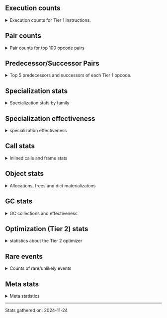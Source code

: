 ## Execution counts

<details>
<summary> Execution counts for Tier 1 instructions. </summary>


The "miss ratio" column shows the percentage of times the instruction
executed that it deoptimized. When this happens, the base unspecialized
instruction is not counted.

<table>
<thead>
<tr>
<th align="left">Name</th>
<th align="right">Base Count</th>
<th align="right">Head Count</th>
<th align="right">Change</th>
</tr>
</thead>
<tbody>
<tr>
<td align="left">STORE_SUBSCR</td>
<td align="right">2,585,436</td>
<td align="right">226,972</td>
<td align="right">-91.2%</td>
</tr>
<tr>
<td align="left">JUMP_BACKWARD</td>
<td align="right">124,436,760</td>
<td align="right">22,704,121</td>
<td align="right">-81.8%</td>
</tr>
<tr>
<td align="left">LOAD_ATTR_CLASS_WITH_METACLASS_CHECK</td>
<td align="right">16,017,030</td>
<td align="right">3,096,080</td>
<td align="right">-80.7%</td>
</tr>
<tr>
<td align="left">CONTAINS_OP</td>
<td align="right">17,453,820</td>
<td align="right">3,607,962</td>
<td align="right">-79.3%</td>
</tr>
<tr>
<td align="left">CONTAINS_OP_DICT</td>
<td align="right">23,422,543</td>
<td align="right">4,983,006</td>
<td align="right">-78.7%</td>
</tr>
<tr>
<td align="left">FOR_ITER_RANGE</td>
<td align="right">8,979,583</td>
<td align="right">1,959,959</td>
<td align="right">-78.2%</td>
</tr>
<tr>
<td align="left">BINARY_OP_ADD_INT</td>
<td align="right">9,991,368</td>
<td align="right">3,242,830</td>
<td align="right">-67.5%</td>
</tr>
<tr>
<td align="left">BINARY_SUBSCR</td>
<td align="right">18,714,624</td>
<td align="right">6,171,979</td>
<td align="right">-67.0%</td>
</tr>
<tr>
<td align="left">FOR_ITER_LIST</td>
<td align="right">48,500,164</td>
<td align="right">16,757,581</td>
<td align="right">-65.4%</td>
</tr>
<tr>
<td align="left">SET_FUNCTION_ATTRIBUTE</td>
<td align="right">8,094,970</td>
<td align="right">2,991,195</td>
<td align="right">-63.0%</td>
</tr>
<tr>
<td align="left">FOR_ITER</td>
<td align="right">82,013,524</td>
<td align="right">33,381,022</td>
<td align="right">-59.3%</td>
</tr>
<tr>
<td align="left">MAKE_FUNCTION</td>
<td align="right">11,018,295</td>
<td align="right">4,743,403</td>
<td align="right">-56.9%</td>
</tr>
<tr>
<td align="left">RETURN_GENERATOR</td>
<td align="right">11,107,311</td>
<td align="right">4,973,171</td>
<td align="right">-55.2%</td>
</tr>
<tr>
<td align="left">POP_JUMP_IF_NONE</td>
<td align="right">9,511,270</td>
<td align="right">4,511,336</td>
<td align="right">-52.6%</td>
</tr>
<tr>
<td align="left">PUSH_NULL</td>
<td align="right">46,935,844</td>
<td align="right">22,420,652</td>
<td align="right">-52.2%</td>
</tr>
<tr>
<td align="left">POP_JUMP_IF_NOT_NONE</td>
<td align="right">36,649,159</td>
<td align="right">17,695,466</td>
<td align="right">-51.7%</td>
</tr>
<tr>
<td align="left">CALL_BUILTIN_O</td>
<td align="right">30,486,507</td>
<td align="right">14,723,907</td>
<td align="right">-51.7%</td>
</tr>
<tr>
<td align="left">FOR_ITER_TUPLE</td>
<td align="right">27,128,186</td>
<td align="right">13,132,571</td>
<td align="right">-51.6%</td>
</tr>
<tr>
<td align="left">UNPACK_SEQUENCE_TWO_TUPLE</td>
<td align="right">82,487,410</td>
<td align="right">41,534,857</td>
<td align="right">-49.6%</td>
</tr>
<tr>
<td align="left">STORE_FAST_STORE_FAST</td>
<td align="right">83,996,693</td>
<td align="right">43,383,896</td>
<td align="right">-48.4%</td>
</tr>
<tr>
<td align="left">LOAD_ATTR_METHOD_WITH_VALUES</td>
<td align="right">24,376,401</td>
<td align="right">14,018,922</td>
<td align="right">-42.5%</td>
</tr>
<tr>
<td align="left">MAP_ADD</td>
<td align="right">6,241,909</td>
<td align="right">3,728,233</td>
<td align="right">-40.3%</td>
</tr>
<tr>
<td align="left">STORE_FAST_LOAD_FAST</td>
<td align="right">3,325,035</td>
<td align="right">1,992,381</td>
<td align="right">-40.1%</td>
</tr>
<tr>
<td align="left">POP_JUMP_IF_TRUE</td>
<td align="right">77,970,527</td>
<td align="right">46,991,075</td>
<td align="right">-39.7%</td>
</tr>
<tr>
<td align="left">LIST_APPEND</td>
<td align="right">4,028,537</td>
<td align="right">2,446,902</td>
<td align="right">-39.3%</td>
</tr>
<tr>
<td align="left">CALL_METHOD_DESCRIPTOR_NOARGS</td>
<td align="right">23,127,093</td>
<td align="right">14,089,833</td>
<td align="right">-39.1%</td>
</tr>
<tr>
<td align="left">LOAD_ATTR_SLOT</td>
<td align="right">75,547,838</td>
<td align="right">47,890,009</td>
<td align="right">-36.6%</td>
</tr>
<tr>
<td align="left">CALL_BOUND_METHOD_EXACT_ARGS</td>
<td align="right">18,633,013</td>
<td align="right">11,812,121</td>
<td align="right">-36.6%</td>
</tr>
<tr>
<td align="left">LOAD_FAST_LOAD_FAST</td>
<td align="right">198,769,630</td>
<td align="right">128,833,955</td>
<td align="right">-35.2%</td>
</tr>
<tr>
<td align="left">UNPACK_SEQUENCE_LIST</td>
<td align="right">141,402</td>
<td align="right">93,685</td>
<td align="right">-33.7%</td>
</tr>
<tr>
<td align="left">DICT_MERGE</td>
<td align="right">18,314,088</td>
<td align="right">12,186,472</td>
<td align="right">-33.5%</td>
</tr>
<tr>
<td align="left">TO_BOOL_LIST</td>
<td align="right">2,008,593</td>
<td align="right">1,350,147</td>
<td align="right">-32.8%</td>
</tr>
<tr>
<td align="left">STORE_FAST</td>
<td align="right">280,982,505</td>
<td align="right">190,002,548</td>
<td align="right">-32.4%</td>
</tr>
<tr>
<td align="left">DELETE_FAST</td>
<td align="right">1,036,043</td>
<td align="right">703,464</td>
<td align="right">-32.1%</td>
</tr>
<tr>
<td align="left">CALL_KW_NON_PY</td>
<td align="right">597,628</td>
<td align="right">409,392</td>
<td align="right">-31.5%</td>
</tr>
<tr>
<td align="left">COMPARE_OP_INT</td>
<td align="right">40,096,682</td>
<td align="right">27,834,732</td>
<td align="right">-30.6%</td>
</tr>
<tr>
<td align="left">COPY_FREE_VARS</td>
<td align="right">24,750,573</td>
<td align="right">17,356,220</td>
<td align="right">-29.9%</td>
</tr>
<tr>
<td align="left">BUILD_TUPLE</td>
<td align="right">44,860,375</td>
<td align="right">31,729,563</td>
<td align="right">-29.3%</td>
</tr>
<tr>
<td align="left">CALL_PY_EXACT_ARGS</td>
<td align="right">52,920,962</td>
<td align="right">37,774,765</td>
<td align="right">-28.6%</td>
</tr>
<tr>
<td align="left">LOAD_DEREF</td>
<td align="right">53,488,880</td>
<td align="right">38,601,844</td>
<td align="right">-27.8%</td>
</tr>
<tr>
<td align="left">LOAD_CONST</td>
<td align="right">25,943,270</td>
<td align="right">18,853,548</td>
<td align="right">-27.3%</td>
</tr>
<tr>
<td align="left">LOAD_GLOBAL_MODULE</td>
<td align="right">113,102,318</td>
<td align="right">83,092,297</td>
<td align="right">-26.5%</td>
</tr>
<tr>
<td align="left">COMPARE_OP</td>
<td align="right">30,522,094</td>
<td align="right">22,426,303</td>
<td align="right">-26.5%</td>
</tr>
<tr>
<td align="left">BUILD_MAP</td>
<td align="right">26,730,383</td>
<td align="right">19,733,509</td>
<td align="right">-26.2%</td>
</tr>
<tr>
<td align="left">LOAD_FAST</td>
<td align="right">759,574,880</td>
<td align="right">560,871,931</td>
<td align="right">-26.2%</td>
</tr>
<tr>
<td align="left">EXTENDED_ARG</td>
<td align="right">16,991,882</td>
<td align="right">12,661,208</td>
<td align="right">-25.5%</td>
</tr>
<tr>
<td align="left">LOAD_ATTR</td>
<td align="right">78,185,392</td>
<td align="right">58,694,306</td>
<td align="right">-24.9%</td>
</tr>
<tr>
<td align="left">BINARY_SUBSCR_LIST_INT</td>
<td align="right">23,387,270</td>
<td align="right">17,655,932</td>
<td align="right">-24.5%</td>
</tr>
<tr>
<td align="left">POP_JUMP_IF_FALSE</td>
<td align="right">211,818,744</td>
<td align="right">162,995,511</td>
<td align="right">-23.0%</td>
</tr>
<tr>
<td align="left">CALL_TYPE_1</td>
<td align="right">12,709,313</td>
<td align="right">9,876,629</td>
<td align="right">-22.3%</td>
</tr>
<tr>
<td align="left">LOAD_ATTR_METHOD_NO_DICT</td>
<td align="right">71,957,373</td>
<td align="right">56,013,322</td>
<td align="right">-22.2%</td>
</tr>
<tr>
<td align="left">RESUME_CHECK</td>
<td align="right">199,675,816</td>
<td align="right">156,243,340</td>
<td align="right">-21.8%</td>
</tr>
<tr>
<td align="left">CALL_METHOD_DESCRIPTOR_O</td>
<td align="right">3,306,345</td>
<td align="right">2,589,105</td>
<td align="right">-21.7%</td>
</tr>
<tr>
<td align="left">LOAD_SMALL_INT</td>
<td align="right">49,301,523</td>
<td align="right">39,646,453</td>
<td align="right">-19.6%</td>
</tr>
<tr>
<td align="left">BUILD_LIST</td>
<td align="right">16,942,349</td>
<td align="right">13,776,668</td>
<td align="right">-18.7%</td>
</tr>
<tr>
<td align="left">SWAP</td>
<td align="right">35,438,248</td>
<td align="right">29,263,357</td>
<td align="right">-17.4%</td>
</tr>
<tr>
<td align="left">TO_BOOL_BOOL</td>
<td align="right">134,043,157</td>
<td align="right">111,131,080</td>
<td align="right">-17.1%</td>
</tr>
<tr>
<td align="left">CALL_ISINSTANCE</td>
<td align="right">52,114,942</td>
<td align="right">43,572,711</td>
<td align="right">-16.4%</td>
</tr>
<tr>
<td align="left">GET_ITER</td>
<td align="right">64,312,793</td>
<td align="right">53,813,319</td>
<td align="right">-16.3%</td>
</tr>
<tr>
<td align="left">LOAD_CONST_IMMORTAL</td>
<td align="right">115,647,399</td>
<td align="right">97,858,503</td>
<td align="right">-15.4%</td>
</tr>
<tr>
<td align="left">COPY</td>
<td align="right">3,694,365</td>
<td align="right">3,150,168</td>
<td align="right">-14.7%</td>
</tr>
<tr>
<td align="left">BINARY_SUBSCR_DICT</td>
<td align="right">2,617,134</td>
<td align="right">2,233,400</td>
<td align="right">-14.7%</td>
</tr>
<tr>
<td align="left">CALL_BUILTIN_FAST</td>
<td align="right">33,146,631</td>
<td align="right">28,561,742</td>
<td align="right">-13.8%</td>
</tr>
<tr>
<td align="left">LOAD_GLOBAL_BUILTIN</td>
<td align="right">178,818,933</td>
<td align="right">154,351,515</td>
<td align="right">-13.7%</td>
</tr>
<tr>
<td align="left">CALL_PY_GENERAL</td>
<td align="right">4,002,128</td>
<td align="right">3,466,155</td>
<td align="right">-13.4%</td>
</tr>
<tr>
<td align="left">NOP</td>
<td align="right">26,231,522</td>
<td align="right">22,727,149</td>
<td align="right">-13.4%</td>
</tr>
<tr>
<td align="left">MAKE_CELL</td>
<td align="right">4,497,353</td>
<td align="right">3,904,615</td>
<td align="right">-13.2%</td>
</tr>
<tr>
<td align="left">IS_OP</td>
<td align="right">37,365,347</td>
<td align="right">32,727,514</td>
<td align="right">-12.4%</td>
</tr>
<tr>
<td align="left">BINARY_OP_SUBTRACT_INT</td>
<td align="right">1,811,403</td>
<td align="right">1,599,212</td>
<td align="right">-11.7%</td>
</tr>
<tr>
<td align="left">LOAD_ATTR_NONDESCRIPTOR_NO_DICT</td>
<td align="right">46,647,162</td>
<td align="right">41,338,425</td>
<td align="right">-11.4%</td>
</tr>
<tr>
<td align="left">LOAD_FAST_AND_CLEAR</td>
<td align="right">13,162,719</td>
<td align="right">11,720,547</td>
<td align="right">-11.0%</td>
</tr>
<tr>
<td align="left">LOAD_ATTR_PROPERTY</td>
<td align="right">21,696,868</td>
<td align="right">19,392,205</td>
<td align="right">-10.6%</td>
</tr>
<tr>
<td align="left">STORE_DEREF</td>
<td align="right">6,787,168</td>
<td align="right">6,084,810</td>
<td align="right">-10.3%</td>
</tr>
<tr>
<td align="left">IMPORT_NAME</td>
<td align="right">5,753,301</td>
<td align="right">5,160,168</td>
<td align="right">-10.3%</td>
</tr>
<tr>
<td align="left">TO_BOOL_INT</td>
<td align="right">15,742,137</td>
<td align="right">14,200,491</td>
<td align="right">-9.8%</td>
</tr>
<tr>
<td align="left">IMPORT_FROM</td>
<td align="right">6,589,860</td>
<td align="right">5,996,780</td>
<td align="right">-9.0%</td>
</tr>
<tr>
<td align="left">CALL_LIST_APPEND</td>
<td align="right">19,077,618</td>
<td align="right">17,398,861</td>
<td align="right">-8.8%</td>
</tr>
<tr>
<td align="left">CALL_NON_PY_GENERAL</td>
<td align="right">17,461,163</td>
<td align="right">16,062,290</td>
<td align="right">-8.0%</td>
</tr>
<tr>
<td align="left">BINARY_OP</td>
<td align="right">27,932,334</td>
<td align="right">26,015,624</td>
<td align="right">-6.9%</td>
</tr>
<tr>
<td align="left">CALL_LEN</td>
<td align="right">21,986,143</td>
<td align="right">20,509,369</td>
<td align="right">-6.7%</td>
</tr>
<tr>
<td align="left">JUMP_FORWARD</td>
<td align="right">4,713,850</td>
<td align="right">4,481,239</td>
<td align="right">-4.9%</td>
</tr>
<tr>
<td align="left">POP_TOP</td>
<td align="right">47,457,455</td>
<td align="right">45,260,593</td>
<td align="right">-4.6%</td>
</tr>
<tr>
<td align="left">SET_ADD</td>
<td align="right">14,629</td>
<td align="right">13,963</td>
<td align="right">-4.6%</td>
</tr>
<tr>
<td align="left">CALL_METHOD_DESCRIPTOR_FAST</td>
<td align="right">18,114,361</td>
<td align="right">17,335,296</td>
<td align="right">-4.3%</td>
</tr>
<tr>
<td align="left">COMPARE_OP_STR</td>
<td align="right">10,916,805</td>
<td align="right">10,500,708</td>
<td align="right">-3.8%</td>
</tr>
<tr>
<td align="left">CALL_BUILTIN_CLASS</td>
<td align="right">6,831,613</td>
<td align="right">6,572,998</td>
<td align="right">-3.8%</td>
</tr>
<tr>
<td align="left">CALL_TUPLE_1</td>
<td align="right">4,614,385</td>
<td align="right">4,461,796</td>
<td align="right">-3.3%</td>
</tr>
<tr>
<td align="left">UNARY_NOT</td>
<td align="right">4,181,708</td>
<td align="right">4,067,897</td>
<td align="right">-2.7%</td>
</tr>
<tr>
<td align="left">LOAD_ATTR_NONDESCRIPTOR_WITH_VALUES</td>
<td align="right">1,220,549</td>
<td align="right">1,193,365</td>
<td align="right">-2.2%</td>
</tr>
<tr>
<td align="left">TO_BOOL</td>
<td align="right">9,778,074</td>
<td align="right">9,977,719</td>
<td align="right">2.0%</td>
</tr>
<tr>
<td align="left">STORE_SUBSCR_DICT</td>
<td align="right">1,754,464</td>
<td align="right">1,720,595</td>
<td align="right">-1.9%</td>
</tr>
<tr>
<td align="left">YIELD_VALUE</td>
<td align="right">17,843,859</td>
<td align="right">17,530,588</td>
<td align="right">-1.8%</td>
</tr>
<tr>
<td align="left">STORE_SUBSCR_LIST_INT</td>
<td align="right">15,987,892</td>
<td align="right">15,707,619</td>
<td align="right">-1.8%</td>
</tr>
<tr>
<td align="left">BINARY_OP_MULTIPLY_INT</td>
<td align="right">2,195,140</td>
<td align="right">2,161,362</td>
<td align="right">-1.5%</td>
</tr>
<tr>
<td align="left">BINARY_OP_ADD_UNICODE</td>
<td align="right">389,282</td>
<td align="right">384,641</td>
<td align="right">-1.2%</td>
</tr>
<tr>
<td align="left">UNARY_NEGATIVE</td>
<td align="right">461,680</td>
<td align="right">456,507</td>
<td align="right">-1.1%</td>
</tr>
<tr>
<td align="left">BINARY_SLICE</td>
<td align="right">8,858</td>
<td align="right">8,778</td>
<td align="right">-0.9%</td>
</tr>
<tr>
<td align="left">RESUME</td>
<td align="right">2,974</td>
<td align="right">2,957</td>
<td align="right">-0.6%</td>
</tr>
<tr>
<td align="left">UNPACK_SEQUENCE</td>
<td align="right">8,974</td>
<td align="right">9,015</td>
<td align="right">0.5%</td>
</tr>
<tr>
<td align="left">INTERPRETER_EXIT</td>
<td align="right">98,105,488</td>
<td align="right">97,717,040</td>
<td align="right">-0.4%</td>
</tr>
<tr>
<td align="left">CALL_KW_PY</td>
<td align="right">7,541,440</td>
<td align="right">7,517,167</td>
<td align="right">-0.3%</td>
</tr>
<tr>
<td align="left">TO_BOOL_STR</td>
<td align="right">339,309</td>
<td align="right">338,565</td>
<td align="right">-0.2%</td>
</tr>
<tr>
<td align="left">END_FOR</td>
<td align="right">17,018</td>
<td align="right">17,055</td>
<td align="right">0.2%</td>
</tr>
<tr>
<td align="left">STORE_ATTR</td>
<td align="right">175,283</td>
<td align="right">174,982</td>
<td align="right">-0.2%</td>
</tr>
<tr>
<td align="left">LOAD_GLOBAL</td>
<td align="right">18,086</td>
<td align="right">18,061</td>
<td align="right">-0.1%</td>
</tr>
<tr>
<td align="left">BUILD_SET</td>
<td align="right">40,273</td>
<td align="right">40,323</td>
<td align="right">0.1%</td>
</tr>
<tr>
<td align="left">CALL</td>
<td align="right">24,199</td>
<td align="right">24,178</td>
<td align="right">-0.1%</td>
</tr>
<tr>
<td align="left">FOR_ITER_GEN</td>
<td align="right">147,609</td>
<td align="right">147,725</td>
<td align="right">0.1%</td>
</tr>
<tr>
<td align="left">CALL_KW</td>
<td align="right">1,439</td>
<td align="right">1,438</td>
<td align="right">-0.1%</td>
</tr>
<tr>
<td align="left">CHECK_EXC_MATCH</td>
<td align="right">655,093</td>
<td align="right">655,420</td>
<td align="right">0.0%</td>
</tr>
<tr>
<td align="left">POP_EXCEPT</td>
<td align="right">655,093</td>
<td align="right">655,420</td>
<td align="right">0.0%</td>
</tr>
<tr>
<td align="left">PUSH_EXC_INFO</td>
<td align="right">655,093</td>
<td align="right">655,420</td>
<td align="right">0.0%</td>
</tr>
<tr>
<td align="left">CALL_BOUND_METHOD_GENERAL</td>
<td align="right">165,667</td>
<td align="right">165,593</td>
<td align="right">-0.0%</td>
</tr>
<tr>
<td align="left">LOAD_ATTR_MODULE</td>
<td align="right">493,635</td>
<td align="right">493,449</td>
<td align="right">-0.0%</td>
</tr>
<tr>
<td align="left">UNPACK_SEQUENCE_TUPLE</td>
<td align="right">1,288,112</td>
<td align="right">1,287,811</td>
<td align="right">-0.0%</td>
</tr>
<tr>
<td align="left">TO_BOOL_ALWAYS_TRUE</td>
<td align="right">171,986</td>
<td align="right">172,025</td>
<td align="right">0.0%</td>
</tr>
<tr>
<td align="left">RETURN_VALUE</td>
<td align="right">182,155,641</td>
<td align="right">182,119,031</td>
<td align="right">-0.0%</td>
</tr>
<tr>
<td align="left">BINARY_SUBSCR_GETITEM</td>
<td align="right">20,684</td>
<td align="right">20,688</td>
<td align="right">0.0%</td>
</tr>
<tr>
<td align="left">RAISE_VARARGS</td>
<td align="right">83,107</td>
<td align="right">83,123</td>
<td align="right">0.0%</td>
</tr>
<tr>
<td align="left">CONTAINS_OP_SET</td>
<td align="right">78,664</td>
<td align="right">78,674</td>
<td align="right">0.0%</td>
</tr>
<tr>
<td align="left">EXIT_INIT_CHECK</td>
<td align="right">642,619</td>
<td align="right">642,674</td>
<td align="right">0.0%</td>
</tr>
<tr>
<td align="left">CALL_ALLOC_AND_ENTER_INIT</td>
<td align="right">642,635</td>
<td align="right">642,690</td>
<td align="right">0.0%</td>
</tr>
<tr>
<td align="left">LOAD_ATTR_INSTANCE_VALUE</td>
<td align="right">6,035,451</td>
<td align="right">6,035,933</td>
<td align="right">0.0%</td>
</tr>
<tr>
<td align="left">GET_YIELD_FROM_ITER</td>
<td align="right">389,883</td>
<td align="right">389,914</td>
<td align="right">0.0%</td>
</tr>
<tr>
<td align="left">LOAD_SUPER_ATTR_METHOD</td>
<td align="right">1,323,181</td>
<td align="right">1,323,089</td>
<td align="right">-0.0%</td>
</tr>
<tr>
<td align="left">TO_BOOL_NONE</td>
<td align="right">1,966,534</td>
<td align="right">1,966,404</td>
<td align="right">-0.0%</td>
</tr>
<tr>
<td align="left">JUMP_BACKWARD_NO_INTERRUPT</td>
<td align="right">745,909</td>
<td align="right">745,952</td>
<td align="right">0.0%</td>
</tr>
<tr>
<td align="left">CALL_INTRINSIC_1</td>
<td align="right">1,028,458</td>
<td align="right">1,028,513</td>
<td align="right">0.0%</td>
</tr>
<tr>
<td align="left">LIST_EXTEND</td>
<td align="right">1,029,063</td>
<td align="right">1,029,118</td>
<td align="right">0.0%</td>
</tr>
<tr>
<td align="left">SEND_GEN</td>
<td align="right">746,300</td>
<td align="right">746,331</td>
<td align="right">0.0%</td>
</tr>
<tr>
<td align="left">STORE_ATTR_SLOT</td>
<td align="right">6,622,904</td>
<td align="right">6,622,640</td>
<td align="right">-0.0%</td>
</tr>
<tr>
<td align="left">STORE_ATTR_INSTANCE_VALUE</td>
<td align="right">2,281,159</td>
<td align="right">2,281,242</td>
<td align="right">0.0%</td>
</tr>
<tr>
<td align="left">BINARY_SUBSCR_TUPLE_INT</td>
<td align="right">6,744,356</td>
<td align="right">6,744,587</td>
<td align="right">0.0%</td>
</tr>
<tr>
<td align="left">LOAD_ATTR_CLASS</td>
<td align="right">1,389,786</td>
<td align="right">1,389,744</td>
<td align="right">-0.0%</td>
</tr>
<tr>
<td align="left">CALL_BUILTIN_FAST_WITH_KEYWORDS</td>
<td align="right">4,469,454</td>
<td align="right">4,469,353</td>
<td align="right">-0.0%</td>
</tr>
<tr>
<td align="left">CALL_FUNCTION_EX</td>
<td align="right">21,977,216</td>
<td align="right">21,977,379</td>
<td align="right">0.0%</td>
</tr>
<tr>
<td align="left">LOAD_FAST_CHECK</td>
<td align="right">1,244,526</td>
<td align="right">1,244,532</td>
<td align="right">0.0%</td>
</tr>
<tr>
<td align="left">LOAD_SUPER_ATTR_ATTR</td>
<td align="right">942,643</td>
<td align="right">942,646</td>
<td align="right">0.0%</td>
</tr>
<tr>
<td align="left">COMPARE_OP_FLOAT</td>
<td align="right">427,551</td>
<td align="right">427,552</td>
<td align="right">0.0%</td>
</tr>
<tr>
<td align="left">END_SEND</td>
<td align="right">372,870</td>
<td align="right">372,870</td>
<td align="right">0.0%</td>
</tr>
<tr>
<td align="left">SEND</td>
<td align="right">270,096</td>
<td align="right">270,096</td>
<td align="right">0.0%</td>
</tr>
<tr>
<td align="left">FORMAT_SIMPLE</td>
<td align="right">178,536</td>
<td align="right">178,536</td>
<td align="right">0.0%</td>
</tr>
<tr>
<td align="left">CONVERT_VALUE</td>
<td align="right">178,534</td>
<td align="right">178,534</td>
<td align="right">0.0%</td>
</tr>
<tr>
<td align="left">CALL_STR_1</td>
<td align="right">133,724</td>
<td align="right">133,724</td>
<td align="right">0.0%</td>
</tr>
<tr>
<td align="left">BUILD_STRING</td>
<td align="right">89,010</td>
<td align="right">89,010</td>
<td align="right">0.0%</td>
</tr>
<tr>
<td align="left">STORE_NAME</td>
<td align="right">9,212</td>
<td align="right">9,212</td>
<td align="right">0.0%</td>
</tr>
<tr>
<td align="left">LOAD_NAME</td>
<td align="right">8,941</td>
<td align="right">8,941</td>
<td align="right">0.0%</td>
</tr>
<tr>
<td align="left">LOAD_SPECIAL</td>
<td align="right">3,742</td>
<td align="right">3,742</td>
<td align="right">0.0%</td>
</tr>
<tr>
<td align="left">CALL_METHOD_DESCRIPTOR_FAST_WITH_KEYWORDS</td>
<td align="right">2,645</td>
<td align="right">2,645</td>
<td align="right">0.0%</td>
</tr>
<tr>
<td align="left">RERAISE</td>
<td align="right">1,679</td>
<td align="right">1,679</td>
<td align="right">0.0%</td>
</tr>
<tr>
<td align="left">BINARY_SUBSCR_STR_INT</td>
<td align="right">1,455</td>
<td align="right">1,455</td>
<td align="right">0.0%</td>
</tr>
<tr>
<td align="left">DELETE_SUBSCR</td>
<td align="right">1,055</td>
<td align="right">1,055</td>
<td align="right">0.0%</td>
</tr>
<tr>
<td align="left">STORE_SLICE</td>
<td align="right">591</td>
<td align="right">591</td>
<td align="right">0.0%</td>
</tr>
<tr>
<td align="left">BINARY_OP_SUBTRACT_FLOAT</td>
<td align="right">447</td>
<td align="right">447</td>
<td align="right">0.0%</td>
</tr>
<tr>
<td align="left">CALL_KW_BOUND_METHOD</td>
<td align="right">394</td>
<td align="right">394</td>
<td align="right">0.0%</td>
</tr>
<tr>
<td align="left">BINARY_OP_ADD_FLOAT</td>
<td align="right">255</td>
<td align="right">255</td>
<td align="right">0.0%</td>
</tr>
<tr>
<td align="left">LOAD_BUILD_CLASS</td>
<td align="right">133</td>
<td align="right">133</td>
<td align="right">0.0%</td>
</tr>
<tr>
<td align="left">LOAD_LOCALS</td>
<td align="right">127</td>
<td align="right">127</td>
<td align="right">0.0%</td>
</tr>
<tr>
<td align="left">BINARY_OP_INPLACE_ADD_UNICODE</td>
<td align="right">102</td>
<td align="right">102</td>
<td align="right">0.0%</td>
</tr>
<tr>
<td align="left">LOAD_ATTR_METHOD_LAZY_DICT</td>
<td align="right">92</td>
<td align="right">92</td>
<td align="right">0.0%</td>
</tr>
<tr>
<td align="left">LOAD_SUPER_ATTR</td>
<td align="right">60</td>
<td align="right">60</td>
<td align="right">0.0%</td>
</tr>
<tr>
<td align="left">DELETE_NAME</td>
<td align="right">6</td>
<td align="right">6</td>
<td align="right">0.0%</td>
</tr>
<tr>
<td align="left">BINARY_OP_MULTIPLY_FLOAT</td>
<td align="right">3</td>
<td align="right">3</td>
<td align="right">0.0%</td>
</tr>
<tr>
<td align="left">DICT_UPDATE</td>
<td align="right">1</td>
<td align="right">1</td>
<td align="right">0.0%</td>
</tr>
<tr>
<td align="left">STORE_GLOBAL</td>
<td align="right">1</td>
<td align="right">1</td>
<td align="right">0.0%</td>
</tr>
<tr>
<td align="left">ENTER_EXECUTOR</td>
<td align="right"></td>
<td align="right">69,921,976</td>
<td align="right"></td>
</tr>
</tbody>
</table>


</details>

## Pair counts

<details>
<summary> Pair counts for top 100 opcode pairs </summary>


Pairs of specialized operations that deoptimize and are then followed by
the corresponding unspecialized instruction are not counted as pairs.

Not included in comparative output.


</details>

## Predecessor/Successor Pairs

<details>
<summary> Top 5 predecessors and successors of each Tier 1 opcode. </summary>


This does not include the unspecialized instructions that occur after a
specialized instruction deoptimizes.

Not included in comparative output.


</details>

## Specialization stats

<details>
<summary> Specialization stats by family </summary>

### BINARY_OP

<details>
<summary> specialization stats for BINARY_OP family </summary>

<table>
<thead>
<tr>
<th align="left">Kind</th>
<th align="right">Base Count</th>
<th align="right">Base Ratio</th>
<th align="right">Head Count</th>
<th align="right">Head Ratio</th>
<th align="right">Change</th>
</tr>
</thead>
<tbody>
<tr>
<td align="left">
hit
<details>
<summary>ⓘ</summary>

Specialized instructions that complete.
</details>
</td>
<td align="right">14,387,874</td>
<td align="right">34.0%</td>
<td align="right">7,388,726</td>
<td align="right">22.1%</td>
<td align="right">-48.6%</td>
</tr>
<tr>
<td align="left">
deferred
<details>
<summary>ⓘ</summary>

Lists the number of "deferred" (i.e. not specialized) instructions executed.
</details>
</td>
<td align="right">27,911,428</td>
<td align="right">66.0%</td>
<td align="right">25,995,154</td>
<td align="right">77.8%</td>
<td align="right">-6.9%</td>
</tr>
<tr>
<td align="left">
miss
<details>
<summary>ⓘ</summary>

Specialized instructions that deopt.
</details>
</td>
<td align="right">126</td>
<td align="right">0.0%</td>
<td align="right">126</td>
<td align="right">0.0%</td>
<td align="right">0.0%</td>
</tr>
</tbody>
</table>

<table>
<thead>
<tr>
<th align="left">Success</th>
<th align="right">Base Count</th>
<th align="right">Base Ratio</th>
<th align="right">Head Count</th>
<th align="right">Head Ratio</th>
<th align="right">Change</th>
</tr>
</thead>
<tbody>
<tr>
<td align="left">Failure</td>
<td align="right">19,636</td>
<td align="right">93.9%</td>
<td align="right">19,199</td>
<td align="right">93.8%</td>
<td align="right">-2.2%</td>
</tr>
<tr>
<td align="left">Success</td>
<td align="right">1,270</td>
<td align="right">6.1%</td>
<td align="right">1,271</td>
<td align="right">6.2%</td>
<td align="right">0.1%</td>
</tr>
</tbody>
</table>

<table>
<thead>
<tr>
<th align="left">Failure kind</th>
<th align="right">Base Count</th>
<th align="right">Base Ratio</th>
<th align="right">Head Count</th>
<th align="right">Head Ratio</th>
<th align="right">Change</th>
</tr>
</thead>
<tbody>
<tr>
<td align="left">subtract other</td>
<td align="right">3,221</td>
<td align="right">16.4%</td>
<td align="right">2,944</td>
<td align="right">15.3%</td>
<td align="right">-8.6%</td>
</tr>
<tr>
<td align="left">multiply different types</td>
<td align="right">2,705</td>
<td align="right">13.8%</td>
<td align="right">2,572</td>
<td align="right">13.4%</td>
<td align="right">-4.9%</td>
</tr>
<tr>
<td align="left">multiply other</td>
<td align="right">738</td>
<td align="right">3.8%</td>
<td align="right">707</td>
<td align="right">3.7%</td>
<td align="right">-4.2%</td>
</tr>
<tr>
<td align="left">subtract different types</td>
<td align="right">576</td>
<td align="right">2.9%</td>
<td align="right">566</td>
<td align="right">2.9%</td>
<td align="right">-1.7%</td>
</tr>
<tr>
<td align="left">and other</td>
<td align="right">208</td>
<td align="right">1.1%</td>
<td align="right">211</td>
<td align="right">1.1%</td>
<td align="right">1.4%</td>
</tr>
<tr>
<td align="left">rshift</td>
<td align="right">1,208</td>
<td align="right">6.2%</td>
<td align="right">1,214</td>
<td align="right">6.3%</td>
<td align="right">0.5%</td>
</tr>
<tr>
<td align="left">add different types</td>
<td align="right">1,000</td>
<td align="right">5.1%</td>
<td align="right">996</td>
<td align="right">5.2%</td>
<td align="right">-0.4%</td>
</tr>
<tr>
<td align="left">and int</td>
<td align="right">1,290</td>
<td align="right">6.6%</td>
<td align="right">1,295</td>
<td align="right">6.7%</td>
<td align="right">0.4%</td>
</tr>
<tr>
<td align="left">remainder</td>
<td align="right">705</td>
<td align="right">3.6%</td>
<td align="right">703</td>
<td align="right">3.7%</td>
<td align="right">-0.3%</td>
</tr>
<tr>
<td align="left">add other</td>
<td align="right">2,893</td>
<td align="right">14.7%</td>
<td align="right">2,901</td>
<td align="right">15.1%</td>
<td align="right">0.3%</td>
</tr>
<tr>
<td align="left">true divide different types</td>
<td align="right">1,087</td>
<td align="right">5.5%</td>
<td align="right">1,085</td>
<td align="right">5.7%</td>
<td align="right">-0.2%</td>
</tr>
<tr>
<td align="left">or</td>
<td align="right">2,225</td>
<td align="right">11.3%</td>
<td align="right">2,225</td>
<td align="right">11.6%</td>
<td align="right">0.0%</td>
</tr>
<tr>
<td align="left">power</td>
<td align="right">982</td>
<td align="right">5.0%</td>
<td align="right">982</td>
<td align="right">5.1%</td>
<td align="right">0.0%</td>
</tr>
<tr>
<td align="left">floor divide</td>
<td align="right">363</td>
<td align="right">1.8%</td>
<td align="right">363</td>
<td align="right">1.9%</td>
<td align="right">0.0%</td>
</tr>
<tr>
<td align="left">xor</td>
<td align="right">189</td>
<td align="right">1.0%</td>
<td align="right">189</td>
<td align="right">1.0%</td>
<td align="right">0.0%</td>
</tr>
<tr>
<td align="left">true divide other</td>
<td align="right">155</td>
<td align="right">0.8%</td>
<td align="right">155</td>
<td align="right">0.8%</td>
<td align="right">0.0%</td>
</tr>
<tr>
<td align="left">lshift</td>
<td align="right">91</td>
<td align="right">0.5%</td>
<td align="right">91</td>
<td align="right">0.5%</td>
<td align="right">0.0%</td>
</tr>
</tbody>
</table>


</details>

### BINARY_SLICE

<details>
<summary> specialization stats for BINARY_SLICE family </summary>

<table>
<thead>
<tr>
<th align="left">Kind</th>
<th align="right">Base Count</th>
<th align="right">Base Ratio</th>
<th align="right">Head Count</th>
<th align="right">Head Ratio</th>
<th align="right">Change</th>
</tr>
</thead>
<tbody>
<tr>
<td align="left">
deferred
<details>
<summary>ⓘ</summary>

Lists the number of "deferred" (i.e. not specialized) instructions executed.
</details>
</td>
<td align="right">8,858</td>
<td align="right">100.0%</td>
<td align="right">8,778</td>
<td align="right">100.0%</td>
<td align="right">-0.9%</td>
</tr>
</tbody>
</table>


</details>

### BINARY_SUBSCR

<details>
<summary> specialization stats for BINARY_SUBSCR family </summary>

<table>
<thead>
<tr>
<th align="left">Kind</th>
<th align="right">Base Count</th>
<th align="right">Base Ratio</th>
<th align="right">Head Count</th>
<th align="right">Head Ratio</th>
<th align="right">Change</th>
</tr>
</thead>
<tbody>
<tr>
<td align="left">
deferred
<details>
<summary>ⓘ</summary>

Lists the number of "deferred" (i.e. not specialized) instructions executed.
</details>
</td>
<td align="right">18,706,096</td>
<td align="right">36.3%</td>
<td align="right">6,166,454</td>
<td align="right">18.8%</td>
<td align="right">-67.0%</td>
</tr>
<tr>
<td align="left">
hit
<details>
<summary>ⓘ</summary>

Specialized instructions that complete.
</details>
</td>
<td align="right">32,760,144</td>
<td align="right">63.6%</td>
<td align="right">26,645,316</td>
<td align="right">81.2%</td>
<td align="right">-18.7%</td>
</tr>
<tr>
<td align="left">
miss
<details>
<summary>ⓘ</summary>

Specialized instructions that deopt.
</details>
</td>
<td align="right">10,755</td>
<td align="right">0.0%</td>
<td align="right">10,746</td>
<td align="right">0.0%</td>
<td align="right">-0.1%</td>
</tr>
</tbody>
</table>

<table>
<thead>
<tr>
<th align="left">Success</th>
<th align="right">Base Count</th>
<th align="right">Base Ratio</th>
<th align="right">Head Count</th>
<th align="right">Head Ratio</th>
<th align="right">Change</th>
</tr>
</thead>
<tbody>
<tr>
<td align="left">Failure</td>
<td align="right">7,746</td>
<td align="right">88.7%</td>
<td align="right">4,743</td>
<td align="right">82.8%</td>
<td align="right">-38.8%</td>
</tr>
<tr>
<td align="left">Success</td>
<td align="right">982</td>
<td align="right">11.3%</td>
<td align="right">982</td>
<td align="right">17.2%</td>
<td align="right">0.0%</td>
</tr>
</tbody>
</table>

<table>
<thead>
<tr>
<th align="left">Failure kind</th>
<th align="right">Base Count</th>
<th align="right">Base Ratio</th>
<th align="right">Head Count</th>
<th align="right">Head Ratio</th>
<th align="right">Change</th>
</tr>
</thead>
<tbody>
<tr>
<td align="left">other</td>
<td align="right">6,215</td>
<td align="right">80.2%</td>
<td align="right">3,212</td>
<td align="right">67.7%</td>
<td align="right">-48.3%</td>
</tr>
<tr>
<td align="left">tuple slice</td>
<td align="right">689</td>
<td align="right">8.9%</td>
<td align="right">689</td>
<td align="right">14.5%</td>
<td align="right">0.0%</td>
</tr>
<tr>
<td align="left">out of range</td>
<td align="right">422</td>
<td align="right">5.4%</td>
<td align="right">422</td>
<td align="right">8.9%</td>
<td align="right">0.0%</td>
</tr>
<tr>
<td align="left">list slice</td>
<td align="right">271</td>
<td align="right">3.5%</td>
<td align="right">271</td>
<td align="right">5.7%</td>
<td align="right">0.0%</td>
</tr>
<tr>
<td align="left">buffer int</td>
<td align="right">148</td>
<td align="right">1.9%</td>
<td align="right">148</td>
<td align="right">3.1%</td>
<td align="right">0.0%</td>
</tr>
<tr>
<td align="left">array int</td>
<td align="right">1</td>
<td align="right">0.0%</td>
<td align="right">1</td>
<td align="right">0.0%</td>
<td align="right">0.0%</td>
</tr>
</tbody>
</table>


</details>

### CALL

<details>
<summary> specialization stats for CALL family </summary>

<table>
<thead>
<tr>
<th align="left">Kind</th>
<th align="right">Base Count</th>
<th align="right">Base Ratio</th>
<th align="right">Head Count</th>
<th align="right">Head Ratio</th>
<th align="right">Change</th>
</tr>
</thead>
<tbody>
<tr>
<td align="left">
hit
<details>
<summary>ⓘ</summary>

Specialized instructions that complete.
</details>
</td>
<td align="right">296,069,400</td>
<td align="right">92.2%</td>
<td align="right">222,088,724</td>
<td align="right">90.1%</td>
<td align="right">-25.0%</td>
</tr>
<tr>
<td align="left">
miss
<details>
<summary>ⓘ</summary>

Specialized instructions that deopt.
</details>
</td>
<td align="right">24,959,872</td>
<td align="right">7.8%</td>
<td align="right">24,328,834</td>
<td align="right">9.9%</td>
<td align="right">-2.5%</td>
</tr>
<tr>
<td align="left">
deferred
<details>
<summary>ⓘ</summary>

Lists the number of "deferred" (i.e. not specialized) instructions executed.
</details>
</td>
<td align="right">8,454</td>
<td align="right">0.0%</td>
<td align="right">8,432</td>
<td align="right">0.0%</td>
<td align="right">-0.3%</td>
</tr>
<tr>
<td align="left">
deopt
<details>
<summary>ⓘ</summary>

Specialized instructions that deopt.
</details>
</td>
<td align="right">13,673</td>
<td align="right">0.0%</td>
<td align="right">13,673</td>
<td align="right">0.0%</td>
<td align="right">0.0%</td>
</tr>
</tbody>
</table>

<table>
<thead>
<tr>
<th align="left">Success</th>
<th align="right">Base Count</th>
<th align="right">Base Ratio</th>
<th align="right">Head Count</th>
<th align="right">Head Ratio</th>
<th align="right">Change</th>
</tr>
</thead>
<tbody>
<tr>
<td align="left">Success</td>
<td align="right">487,595</td>
<td align="right">100.0%</td>
<td align="right">475,678</td>
<td align="right">100.0%</td>
<td align="right">-2.4%</td>
</tr>
<tr>
<td align="left">Failure</td>
<td align="right">0</td>
<td align="right">0.0%</td>
<td align="right">0</td>
<td align="right">0.0%</td>
<td align="right"></td>
</tr>
</tbody>
</table>

<table>
<thead>
<tr>
<th align="left">Failure kind</th>
<th align="right">Base Count</th>
<th align="right">Base Ratio</th>
<th align="right">Head Count</th>
<th align="right">Head Ratio</th>
<th align="right">Change</th>
</tr>
</thead>
<tbody>
<tr>
<td align="left">init not inline values</td>
<td align="right">13</td>
<td align="right">13 / 0 !!</td>
<td align="right">13</td>
<td align="right">13 / 0 !!</td>
<td align="right">0.0%</td>
</tr>
</tbody>
</table>


</details>

### CALL_KW

<details>
<summary> specialization stats for CALL_KW family </summary>

<table>
<thead>
<tr>
<th align="left">Kind</th>
<th align="right">Base Count</th>
<th align="right">Base Ratio</th>
<th align="right">Head Count</th>
<th align="right">Head Ratio</th>
<th align="right">Change</th>
</tr>
</thead>
<tbody>
<tr>
<td align="left">
deferred
<details>
<summary>ⓘ</summary>

Lists the number of "deferred" (i.e. not specialized) instructions executed.
</details>
</td>
<td align="right">399</td>
<td align="right">9.4%</td>
<td align="right">399</td>
<td align="right">9.4%</td>
<td align="right">0.0%</td>
</tr>
<tr>
<td align="left">
miss
<details>
<summary>ⓘ</summary>

Specialized instructions that deopt.
</details>
</td>
<td align="right">2,805</td>
<td align="right">66.1%</td>
<td align="right">2,805</td>
<td align="right">66.1%</td>
<td align="right">0.0%</td>
</tr>
</tbody>
</table>


</details>

### COMPARE_OP

<details>
<summary> specialization stats for COMPARE_OP family </summary>

<table>
<thead>
<tr>
<th align="left">Kind</th>
<th align="right">Base Count</th>
<th align="right">Base Ratio</th>
<th align="right">Head Count</th>
<th align="right">Head Ratio</th>
<th align="right">Change</th>
</tr>
</thead>
<tbody>
<tr>
<td align="left">
deferred
<details>
<summary>ⓘ</summary>

Lists the number of "deferred" (i.e. not specialized) instructions executed.
</details>
</td>
<td align="right">30,483,433</td>
<td align="right">37.2%</td>
<td align="right">22,389,604</td>
<td align="right">36.6%</td>
<td align="right">-26.6%</td>
</tr>
<tr>
<td align="left">
hit
<details>
<summary>ⓘ</summary>

Specialized instructions that complete.
</details>
</td>
<td align="right">51,030,426</td>
<td align="right">62.3%</td>
<td align="right">38,353,301</td>
<td align="right">62.7%</td>
<td align="right">-24.8%</td>
</tr>
<tr>
<td align="left">
miss
<details>
<summary>ⓘ</summary>

Specialized instructions that deopt.
</details>
</td>
<td align="right">410,612</td>
<td align="right">0.5%</td>
<td align="right">409,691</td>
<td align="right">0.7%</td>
<td align="right">-0.2%</td>
</tr>
</tbody>
</table>

<table>
<thead>
<tr>
<th align="left">Success</th>
<th align="right">Base Count</th>
<th align="right">Base Ratio</th>
<th align="right">Head Count</th>
<th align="right">Head Ratio</th>
<th align="right">Change</th>
</tr>
</thead>
<tbody>
<tr>
<td align="left">Failure</td>
<td align="right">37,492</td>
<td align="right">80.9%</td>
<td align="right">35,526</td>
<td align="right">80.1%</td>
<td align="right">-5.2%</td>
</tr>
<tr>
<td align="left">Success</td>
<td align="right">8,860</td>
<td align="right">19.1%</td>
<td align="right">8,846</td>
<td align="right">19.9%</td>
<td align="right">-0.2%</td>
</tr>
</tbody>
</table>

<table>
<thead>
<tr>
<th align="left">Failure kind</th>
<th align="right">Base Count</th>
<th align="right">Base Ratio</th>
<th align="right">Head Count</th>
<th align="right">Head Ratio</th>
<th align="right">Change</th>
</tr>
</thead>
<tbody>
<tr>
<td align="left">bool</td>
<td align="right">1,474</td>
<td align="right">3.9%</td>
<td align="right">309</td>
<td align="right">0.9%</td>
<td align="right">-79.0%</td>
</tr>
<tr>
<td align="left">other</td>
<td align="right">6,488</td>
<td align="right">17.3%</td>
<td align="right">5,725</td>
<td align="right">16.1%</td>
<td align="right">-11.8%</td>
</tr>
<tr>
<td align="left">baseobject</td>
<td align="right">115</td>
<td align="right">0.3%</td>
<td align="right">114</td>
<td align="right">0.3%</td>
<td align="right">-0.9%</td>
</tr>
<tr>
<td align="left">big int</td>
<td align="right">14,137</td>
<td align="right">37.7%</td>
<td align="right">14,096</td>
<td align="right">39.7%</td>
<td align="right">-0.3%</td>
</tr>
<tr>
<td align="left">different types</td>
<td align="right">4,239</td>
<td align="right">11.3%</td>
<td align="right">4,245</td>
<td align="right">11.9%</td>
<td align="right">0.1%</td>
</tr>
<tr>
<td align="left">tuple</td>
<td align="right">3,151</td>
<td align="right">8.4%</td>
<td align="right">3,149</td>
<td align="right">8.9%</td>
<td align="right">-0.1%</td>
</tr>
<tr>
<td align="left">string</td>
<td align="right">7,480</td>
<td align="right">20.0%</td>
<td align="right">7,480</td>
<td align="right">21.1%</td>
<td align="right">0.0%</td>
</tr>
<tr>
<td align="left">float long</td>
<td align="right">138</td>
<td align="right">0.4%</td>
<td align="right">138</td>
<td align="right">0.4%</td>
<td align="right">0.0%</td>
</tr>
<tr>
<td align="left">set</td>
<td align="right">135</td>
<td align="right">0.4%</td>
<td align="right">135</td>
<td align="right">0.4%</td>
<td align="right">0.0%</td>
</tr>
<tr>
<td align="left">list</td>
<td align="right">91</td>
<td align="right">0.2%</td>
<td align="right">91</td>
<td align="right">0.3%</td>
<td align="right">0.0%</td>
</tr>
<tr>
<td align="left">long float</td>
<td align="right">44</td>
<td align="right">0.1%</td>
<td align="right">44</td>
<td align="right">0.1%</td>
<td align="right">0.0%</td>
</tr>
</tbody>
</table>


</details>

### CONTAINS_OP

<details>
<summary> specialization stats for CONTAINS_OP family </summary>

<table>
<thead>
<tr>
<th align="left">Kind</th>
<th align="right">Base Count</th>
<th align="right">Base Ratio</th>
<th align="right">Head Count</th>
<th align="right">Head Ratio</th>
<th align="right">Change</th>
</tr>
</thead>
<tbody>
<tr>
<td align="left">
deferred
<details>
<summary>ⓘ</summary>

Lists the number of "deferred" (i.e. not specialized) instructions executed.
</details>
</td>
<td align="right">17,446,743</td>
<td align="right">42.6%</td>
<td align="right">3,604,267</td>
<td align="right">41.6%</td>
<td align="right">-79.3%</td>
</tr>
<tr>
<td align="left">
hit
<details>
<summary>ⓘ</summary>

Specialized instructions that complete.
</details>
</td>
<td align="right">23,500,187</td>
<td align="right">57.4%</td>
<td align="right">5,060,660</td>
<td align="right">58.4%</td>
<td align="right">-78.5%</td>
</tr>
<tr>
<td align="left">
miss
<details>
<summary>ⓘ</summary>

Specialized instructions that deopt.
</details>
</td>
<td align="right">1,020</td>
<td align="right">0.0%</td>
<td align="right">1,020</td>
<td align="right">0.0%</td>
<td align="right">0.0%</td>
</tr>
</tbody>
</table>

<table>
<thead>
<tr>
<th align="left">Success</th>
<th align="right">Base Count</th>
<th align="right">Base Ratio</th>
<th align="right">Head Count</th>
<th align="right">Head Ratio</th>
<th align="right">Change</th>
</tr>
</thead>
<tbody>
<tr>
<td align="left">Failure</td>
<td align="right">6,955</td>
<td align="right">98.3%</td>
<td align="right">3,573</td>
<td align="right">96.7%</td>
<td align="right">-48.6%</td>
</tr>
<tr>
<td align="left">Success</td>
<td align="right">122</td>
<td align="right">1.7%</td>
<td align="right">122</td>
<td align="right">3.3%</td>
<td align="right">0.0%</td>
</tr>
</tbody>
</table>

<table>
<thead>
<tr>
<th align="left">Failure kind</th>
<th align="right">Base Count</th>
<th align="right">Base Ratio</th>
<th align="right">Head Count</th>
<th align="right">Head Ratio</th>
<th align="right">Change</th>
</tr>
</thead>
<tbody>
<tr>
<td align="left">other</td>
<td align="right">5,044</td>
<td align="right">72.5%</td>
<td align="right">1,664</td>
<td align="right">46.6%</td>
<td align="right">-67.0%</td>
</tr>
<tr>
<td align="left">tuple</td>
<td align="right">1,475</td>
<td align="right">21.2%</td>
<td align="right">1,473</td>
<td align="right">41.2%</td>
<td align="right">-0.1%</td>
</tr>
<tr>
<td align="left">list</td>
<td align="right">299</td>
<td align="right">4.3%</td>
<td align="right">299</td>
<td align="right">8.4%</td>
<td align="right">0.0%</td>
</tr>
<tr>
<td align="left">str</td>
<td align="right">137</td>
<td align="right">2.0%</td>
<td align="right">137</td>
<td align="right">3.8%</td>
<td align="right">0.0%</td>
</tr>
</tbody>
</table>


</details>

### FOR_ITER

<details>
<summary> specialization stats for FOR_ITER family </summary>

<table>
<thead>
<tr>
<th align="left">Kind</th>
<th align="right">Base Count</th>
<th align="right">Base Ratio</th>
<th align="right">Head Count</th>
<th align="right">Head Ratio</th>
<th align="right">Change</th>
</tr>
</thead>
<tbody>
<tr>
<td align="left">
miss
<details>
<summary>ⓘ</summary>

Specialized instructions that deopt.
</details>
</td>
<td align="right">1,229,244</td>
<td align="right">0.7%</td>
<td align="right">227,145</td>
<td align="right">0.3%</td>
<td align="right">-81.5%</td>
</tr>
<tr>
<td align="left">
hit
<details>
<summary>ⓘ</summary>

Specialized instructions that complete.
</details>
</td>
<td align="right">83,526,298</td>
<td align="right">50.1%</td>
<td align="right">31,770,691</td>
<td align="right">48.6%</td>
<td align="right">-62.0%</td>
</tr>
<tr>
<td align="left">
deferred
<details>
<summary>ⓘ</summary>

Lists the number of "deferred" (i.e. not specialized) instructions executed.
</details>
</td>
<td align="right">81,953,448</td>
<td align="right">49.1%</td>
<td align="right">33,358,470</td>
<td align="right">51.0%</td>
<td align="right">-59.3%</td>
</tr>
</tbody>
</table>

<table>
<thead>
<tr>
<th align="left">Success</th>
<th align="right">Base Count</th>
<th align="right">Base Ratio</th>
<th align="right">Head Count</th>
<th align="right">Head Ratio</th>
<th align="right">Change</th>
</tr>
</thead>
<tbody>
<tr>
<td align="left">Success</td>
<td align="right">23,815</td>
<td align="right">28.6%</td>
<td align="right">4,914</td>
<td align="right">18.4%</td>
<td align="right">-79.4%</td>
</tr>
<tr>
<td align="left">Failure</td>
<td align="right">59,372</td>
<td align="right">71.4%</td>
<td align="right">21,846</td>
<td align="right">81.6%</td>
<td align="right">-63.2%</td>
</tr>
</tbody>
</table>

<table>
<thead>
<tr>
<th align="left">Failure kind</th>
<th align="right">Base Count</th>
<th align="right">Base Ratio</th>
<th align="right">Head Count</th>
<th align="right">Head Ratio</th>
<th align="right">Change</th>
</tr>
</thead>
<tbody>
<tr>
<td align="left">dict items</td>
<td align="right">45,430</td>
<td align="right">76.5%</td>
<td align="right">13,057</td>
<td align="right">59.8%</td>
<td align="right">-71.3%</td>
</tr>
<tr>
<td align="left">set</td>
<td align="right">6,420</td>
<td align="right">10.8%</td>
<td align="right">2,767</td>
<td align="right">12.7%</td>
<td align="right">-56.9%</td>
</tr>
<tr>
<td align="left">zip</td>
<td align="right">4,200</td>
<td align="right">7.1%</td>
<td align="right">2,694</td>
<td align="right">12.3%</td>
<td align="right">-35.9%</td>
</tr>
<tr>
<td align="left">enumerate</td>
<td align="right">1,328</td>
<td align="right">2.2%</td>
<td align="right">1,335</td>
<td align="right">6.1%</td>
<td align="right">0.5%</td>
</tr>
<tr>
<td align="left">other</td>
<td align="right">558</td>
<td align="right">0.9%</td>
<td align="right">557</td>
<td align="right">2.5%</td>
<td align="right">-0.2%</td>
</tr>
<tr>
<td align="left">itertools</td>
<td align="right">758</td>
<td align="right">1.3%</td>
<td align="right">758</td>
<td align="right">3.5%</td>
<td align="right">0.0%</td>
</tr>
<tr>
<td align="left">dict keys</td>
<td align="right">382</td>
<td align="right">0.6%</td>
<td align="right">382</td>
<td align="right">1.7%</td>
<td align="right">0.0%</td>
</tr>
<tr>
<td align="left">reversed list</td>
<td align="right">243</td>
<td align="right">0.4%</td>
<td align="right">243</td>
<td align="right">1.1%</td>
<td align="right">0.0%</td>
</tr>
<tr>
<td align="left">dict values</td>
<td align="right">29</td>
<td align="right">0.0%</td>
<td align="right">29</td>
<td align="right">0.1%</td>
<td align="right">0.0%</td>
</tr>
<tr>
<td align="left">ascii string</td>
<td align="right">24</td>
<td align="right">0.0%</td>
<td align="right">24</td>
<td align="right">0.1%</td>
<td align="right">0.0%</td>
</tr>
</tbody>
</table>


</details>

### LOAD_ATTR

<details>
<summary> specialization stats for LOAD_ATTR family </summary>

<table>
<thead>
<tr>
<th align="left">Kind</th>
<th align="right">Base Count</th>
<th align="right">Base Ratio</th>
<th align="right">Head Count</th>
<th align="right">Head Ratio</th>
<th align="right">Change</th>
</tr>
</thead>
<tbody>
<tr>
<td align="left">
miss
<details>
<summary>ⓘ</summary>

Specialized instructions that deopt.
</details>
</td>
<td align="right">53,298,466</td>
<td align="right">15.5%</td>
<td align="right">35,431,493</td>
<td align="right">14.2%</td>
<td align="right">-33.5%</td>
</tr>
<tr>
<td align="left">
hit
<details>
<summary>ⓘ</summary>

Specialized instructions that complete.
</details>
</td>
<td align="right">212,083,719</td>
<td align="right">61.7%</td>
<td align="right">155,430,053</td>
<td align="right">62.3%</td>
<td align="right">-26.7%</td>
</tr>
<tr>
<td align="left">
deferred
<details>
<summary>ⓘ</summary>

Lists the number of "deferred" (i.e. not specialized) instructions executed.
</details>
</td>
<td align="right">78,120,769</td>
<td align="right">22.7%</td>
<td align="right">58,634,487</td>
<td align="right">23.5%</td>
<td align="right">-24.9%</td>
</tr>
<tr>
<td align="left">
deopt
<details>
<summary>ⓘ</summary>

Specialized instructions that deopt.
</details>
</td>
<td align="right">18,588</td>
<td align="right">0.0%</td>
<td align="right">18,588</td>
<td align="right">0.0%</td>
<td align="right">0.0%</td>
</tr>
</tbody>
</table>

<table>
<thead>
<tr>
<th align="left">Success</th>
<th align="right">Base Count</th>
<th align="right">Base Ratio</th>
<th align="right">Head Count</th>
<th align="right">Head Ratio</th>
<th align="right">Change</th>
</tr>
</thead>
<tbody>
<tr>
<td align="left">Success</td>
<td align="right">1,018,473</td>
<td align="right">95.4%</td>
<td align="right">681,381</td>
<td align="right">93.9%</td>
<td align="right">-33.1%</td>
</tr>
<tr>
<td align="left">Failure</td>
<td align="right">49,446</td>
<td align="right">4.6%</td>
<td align="right">44,633</td>
<td align="right">6.1%</td>
<td align="right">-9.7%</td>
</tr>
</tbody>
</table>

<table>
<thead>
<tr>
<th align="left">Failure kind</th>
<th align="right">Base Count</th>
<th align="right">Base Ratio</th>
<th align="right">Head Count</th>
<th align="right">Head Ratio</th>
<th align="right">Change</th>
</tr>
</thead>
<tbody>
<tr>
<td align="left">builtin class method</td>
<td align="right">568</td>
<td align="right">1.1%</td>
<td align="right">312</td>
<td align="right">0.7%</td>
<td align="right">-45.1%</td>
</tr>
<tr>
<td align="left">method</td>
<td align="right">4,545</td>
<td align="right">9.2%</td>
<td align="right">2,887</td>
<td align="right">6.5%</td>
<td align="right">-36.5%</td>
</tr>
<tr>
<td align="left">non overriding descriptor</td>
<td align="right">4,359</td>
<td align="right">8.8%</td>
<td align="right">3,153</td>
<td align="right">7.1%</td>
<td align="right">-27.7%</td>
</tr>
<tr>
<td align="left">expected error</td>
<td align="right">2,684</td>
<td align="right">5.4%</td>
<td align="right">2,428</td>
<td align="right">5.4%</td>
<td align="right">-9.5%</td>
</tr>
<tr>
<td align="left">metaclass attribute</td>
<td align="right">7,090</td>
<td align="right">14.3%</td>
<td align="right">6,707</td>
<td align="right">15.0%</td>
<td align="right">-5.4%</td>
</tr>
<tr>
<td align="left">mutable class</td>
<td align="right">21,861</td>
<td align="right">44.2%</td>
<td align="right">20,896</td>
<td align="right">46.8%</td>
<td align="right">-4.4%</td>
</tr>
<tr>
<td align="left">class method obj</td>
<td align="right">4,067</td>
<td align="right">8.2%</td>
<td align="right">3,975</td>
<td align="right">8.9%</td>
<td align="right">-2.3%</td>
</tr>
<tr>
<td align="left">overridden</td>
<td align="right">3,096</td>
<td align="right">6.3%</td>
<td align="right">3,099</td>
<td align="right">6.9%</td>
<td align="right">0.1%</td>
</tr>
<tr>
<td align="left">non object slot</td>
<td align="right">148</td>
<td align="right">0.3%</td>
<td align="right">148</td>
<td align="right">0.3%</td>
<td align="right">0.0%</td>
</tr>
<tr>
<td align="left">property</td>
<td align="right">46</td>
<td align="right">0.1%</td>
<td align="right">46</td>
<td align="right">0.1%</td>
<td align="right">0.0%</td>
</tr>
<tr>
<td align="left">overriding descriptor</td>
<td align="right">7</td>
<td align="right">0.0%</td>
<td align="right">7</td>
<td align="right">0.0%</td>
<td align="right">0.0%</td>
</tr>
<tr>
<td align="left">module attr not found</td>
<td align="right">2</td>
<td align="right">0.0%</td>
<td align="right">2</td>
<td align="right">0.0%</td>
<td align="right">0.0%</td>
</tr>
</tbody>
</table>


</details>

### LOAD_GLOBAL

<details>
<summary> specialization stats for LOAD_GLOBAL family </summary>

<table>
<thead>
<tr>
<th align="left">Kind</th>
<th align="right">Base Count</th>
<th align="right">Base Ratio</th>
<th align="right">Head Count</th>
<th align="right">Head Ratio</th>
<th align="right">Change</th>
</tr>
</thead>
<tbody>
<tr>
<td align="left">
hit
<details>
<summary>ⓘ</summary>

Specialized instructions that complete.
</details>
</td>
<td align="right">291,919,957</td>
<td align="right">100.0%</td>
<td align="right">237,442,518</td>
<td align="right">100.0%</td>
<td align="right">-18.7%</td>
</tr>
<tr>
<td align="left">
deferred
<details>
<summary>ⓘ</summary>

Lists the number of "deferred" (i.e. not specialized) instructions executed.
</details>
</td>
<td align="right">4,552</td>
<td align="right">0.0%</td>
<td align="right">4,528</td>
<td align="right">0.0%</td>
<td align="right">-0.5%</td>
</tr>
<tr>
<td align="left">
miss
<details>
<summary>ⓘ</summary>

Specialized instructions that deopt.
</details>
</td>
<td align="right">1,294</td>
<td align="right">0.0%</td>
<td align="right">1,294</td>
<td align="right">0.0%</td>
<td align="right">0.0%</td>
</tr>
</tbody>
</table>

<table>
<thead>
<tr>
<th align="left">Success</th>
<th align="right">Base Count</th>
<th align="right">Base Ratio</th>
<th align="right">Head Count</th>
<th align="right">Head Ratio</th>
<th align="right">Change</th>
</tr>
</thead>
<tbody>
<tr>
<td align="left">Success</td>
<td align="right">13,582</td>
<td align="right">100.0%</td>
<td align="right">13,581</td>
<td align="right">100.0%</td>
<td align="right">-0.0%</td>
</tr>
<tr>
<td align="left">Failure</td>
<td align="right">0</td>
<td align="right">0.0%</td>
<td align="right">0</td>
<td align="right">0.0%</td>
<td align="right"></td>
</tr>
</tbody>
</table>


</details>

### LOAD_SUPER_ATTR

<details>
<summary> specialization stats for LOAD_SUPER_ATTR family </summary>

<table>
<thead>
<tr>
<th align="left">Kind</th>
<th align="right">Base Count</th>
<th align="right">Base Ratio</th>
<th align="right">Head Count</th>
<th align="right">Head Ratio</th>
<th align="right">Change</th>
</tr>
</thead>
<tbody>
<tr>
<td align="left">
hit
<details>
<summary>ⓘ</summary>

Specialized instructions that complete.
</details>
</td>
<td align="right">2,265,824</td>
<td align="right">100.0%</td>
<td align="right">2,265,735</td>
<td align="right">100.0%</td>
<td align="right">-0.0%</td>
</tr>
<tr>
<td align="left">
deferred
<details>
<summary>ⓘ</summary>

Lists the number of "deferred" (i.e. not specialized) instructions executed.
</details>
</td>
<td align="right">30</td>
<td align="right">0.0%</td>
<td align="right">30</td>
<td align="right">0.0%</td>
<td align="right">0.0%</td>
</tr>
</tbody>
</table>

<table>
<thead>
<tr>
<th align="left">Success</th>
<th align="right">Base Count</th>
<th align="right">Base Ratio</th>
<th align="right">Head Count</th>
<th align="right">Head Ratio</th>
<th align="right">Change</th>
</tr>
</thead>
<tbody>
<tr>
<td align="left">Success</td>
<td align="right">30</td>
<td align="right">100.0%</td>
<td align="right">30</td>
<td align="right">100.0%</td>
<td align="right">0.0%</td>
</tr>
<tr>
<td align="left">Failure</td>
<td align="right">0</td>
<td align="right">0.0%</td>
<td align="right">0</td>
<td align="right">0.0%</td>
<td align="right"></td>
</tr>
</tbody>
</table>


</details>

### SEND

<details>
<summary> specialization stats for SEND family </summary>

<table>
<thead>
<tr>
<th align="left">Kind</th>
<th align="right">Base Count</th>
<th align="right">Base Ratio</th>
<th align="right">Head Count</th>
<th align="right">Head Ratio</th>
<th align="right">Change</th>
</tr>
</thead>
<tbody>
<tr>
<td align="left">
hit
<details>
<summary>ⓘ</summary>

Specialized instructions that complete.
</details>
</td>
<td align="right">731,589</td>
<td align="right">72.0%</td>
<td align="right">731,620</td>
<td align="right">72.0%</td>
<td align="right">0.0%</td>
</tr>
<tr>
<td align="left">
deferred
<details>
<summary>ⓘ</summary>

Lists the number of "deferred" (i.e. not specialized) instructions executed.
</details>
</td>
<td align="right">268,986</td>
<td align="right">26.5%</td>
<td align="right">268,986</td>
<td align="right">26.5%</td>
<td align="right">0.0%</td>
</tr>
<tr>
<td align="left">
miss
<details>
<summary>ⓘ</summary>

Specialized instructions that deopt.
</details>
</td>
<td align="right">14,711</td>
<td align="right">1.4%</td>
<td align="right">14,711</td>
<td align="right">1.4%</td>
<td align="right">0.0%</td>
</tr>
</tbody>
</table>

<table>
<thead>
<tr>
<th align="left">Success</th>
<th align="right">Base Count</th>
<th align="right">Base Ratio</th>
<th align="right">Head Count</th>
<th align="right">Head Ratio</th>
<th align="right">Change</th>
</tr>
</thead>
<tbody>
<tr>
<td align="left">Success</td>
<td align="right">274</td>
<td align="right">19.8%</td>
<td align="right">274</td>
<td align="right">19.8%</td>
<td align="right">0.0%</td>
</tr>
<tr>
<td align="left">Failure</td>
<td align="right">1,108</td>
<td align="right">80.2%</td>
<td align="right">1,108</td>
<td align="right">80.2%</td>
<td align="right">0.0%</td>
</tr>
</tbody>
</table>

<table>
<thead>
<tr>
<th align="left">Failure kind</th>
<th align="right">Base Count</th>
<th align="right">Base Ratio</th>
<th align="right">Head Count</th>
<th align="right">Head Ratio</th>
<th align="right">Change</th>
</tr>
</thead>
<tbody>
<tr>
<td align="left">list</td>
<td align="right">1,108</td>
<td align="right">100.0%</td>
<td align="right">1,108</td>
<td align="right">100.0%</td>
<td align="right">0.0%</td>
</tr>
</tbody>
</table>


</details>

### STORE_ATTR

<details>
<summary> specialization stats for STORE_ATTR family </summary>

<table>
<thead>
<tr>
<th align="left">Kind</th>
<th align="right">Base Count</th>
<th align="right">Base Ratio</th>
<th align="right">Head Count</th>
<th align="right">Head Ratio</th>
<th align="right">Change</th>
</tr>
</thead>
<tbody>
<tr>
<td align="left">
deferred
<details>
<summary>ⓘ</summary>

Lists the number of "deferred" (i.e. not specialized) instructions executed.
</details>
</td>
<td align="right">173,986</td>
<td align="right">1.9%</td>
<td align="right">173,684</td>
<td align="right">1.9%</td>
<td align="right">-0.2%</td>
</tr>
<tr>
<td align="left">
miss
<details>
<summary>ⓘ</summary>

Specialized instructions that deopt.
</details>
</td>
<td align="right">1,575,607</td>
<td align="right">17.4%</td>
<td align="right">1,576,003</td>
<td align="right">17.4%</td>
<td align="right">0.0%</td>
</tr>
<tr>
<td align="left">
hit
<details>
<summary>ⓘ</summary>

Specialized instructions that complete.
</details>
</td>
<td align="right">7,328,456</td>
<td align="right">80.7%</td>
<td align="right">7,327,879</td>
<td align="right">80.7%</td>
<td align="right">-0.0%</td>
</tr>
</tbody>
</table>

<table>
<thead>
<tr>
<th align="left">Success</th>
<th align="right">Base Count</th>
<th align="right">Base Ratio</th>
<th align="right">Head Count</th>
<th align="right">Head Ratio</th>
<th align="right">Change</th>
</tr>
</thead>
<tbody>
<tr>
<td align="left">Failure</td>
<td align="right">962</td>
<td align="right">3.1%</td>
<td align="right">963</td>
<td align="right">3.1%</td>
<td align="right">0.1%</td>
</tr>
<tr>
<td align="left">Success</td>
<td align="right">29,968</td>
<td align="right">96.9%</td>
<td align="right">29,989</td>
<td align="right">96.9%</td>
<td align="right">0.1%</td>
</tr>
</tbody>
</table>

<table>
<thead>
<tr>
<th align="left">Failure kind</th>
<th align="right">Base Count</th>
<th align="right">Base Ratio</th>
<th align="right">Head Count</th>
<th align="right">Head Ratio</th>
<th align="right">Change</th>
</tr>
</thead>
<tbody>
<tr>
<td align="left">not managed dict</td>
<td align="right">288</td>
<td align="right">29.9%</td>
<td align="right">290</td>
<td align="right">30.1%</td>
<td align="right">0.7%</td>
</tr>
<tr>
<td align="left">overridden</td>
<td align="right">153</td>
<td align="right">15.9%</td>
<td align="right">152</td>
<td align="right">15.8%</td>
<td align="right">-0.7%</td>
</tr>
<tr>
<td align="left">class attr simple</td>
<td align="right">518</td>
<td align="right">53.8%</td>
<td align="right">518</td>
<td align="right">53.8%</td>
<td align="right">0.0%</td>
</tr>
<tr>
<td align="left">not in keys</td>
<td align="right">3</td>
<td align="right">0.3%</td>
<td align="right">3</td>
<td align="right">0.3%</td>
<td align="right">0.0%</td>
</tr>
</tbody>
</table>


</details>

### STORE_SLICE

<details>
<summary> specialization stats for STORE_SLICE family </summary>

<table>
<thead>
<tr>
<th align="left">Kind</th>
<th align="right">Base Count</th>
<th align="right">Base Ratio</th>
<th align="right">Head Count</th>
<th align="right">Head Ratio</th>
<th align="right">Change</th>
</tr>
</thead>
<tbody>
<tr>
<td align="left">
deferred
<details>
<summary>ⓘ</summary>

Lists the number of "deferred" (i.e. not specialized) instructions executed.
</details>
</td>
<td align="right">591</td>
<td align="right">100.0%</td>
<td align="right">591</td>
<td align="right">100.0%</td>
<td align="right">0.0%</td>
</tr>
</tbody>
</table>


</details>

### STORE_SUBSCR

<details>
<summary> specialization stats for STORE_SUBSCR family </summary>

<table>
<thead>
<tr>
<th align="left">Kind</th>
<th align="right">Base Count</th>
<th align="right">Base Ratio</th>
<th align="right">Head Count</th>
<th align="right">Head Ratio</th>
<th align="right">Change</th>
</tr>
</thead>
<tbody>
<tr>
<td align="left">
deferred
<details>
<summary>ⓘ</summary>

Lists the number of "deferred" (i.e. not specialized) instructions executed.
</details>
</td>
<td align="right">2,583,317</td>
<td align="right">12.7%</td>
<td align="right">225,411</td>
<td align="right">1.3%</td>
<td align="right">-91.3%</td>
</tr>
<tr>
<td align="left">
hit
<details>
<summary>ⓘ</summary>

Specialized instructions that complete.
</details>
</td>
<td align="right">17,742,356</td>
<td align="right">87.3%</td>
<td align="right">17,428,214</td>
<td align="right">98.7%</td>
<td align="right">-1.8%</td>
</tr>
</tbody>
</table>

<table>
<thead>
<tr>
<th align="left">Success</th>
<th align="right">Base Count</th>
<th align="right">Base Ratio</th>
<th align="right">Head Count</th>
<th align="right">Head Ratio</th>
<th align="right">Change</th>
</tr>
</thead>
<tbody>
<tr>
<td align="left">Failure</td>
<td align="right">1,543</td>
<td align="right">72.8%</td>
<td align="right">985</td>
<td align="right">63.1%</td>
<td align="right">-36.2%</td>
</tr>
<tr>
<td align="left">Success</td>
<td align="right">576</td>
<td align="right">27.2%</td>
<td align="right">576</td>
<td align="right">36.9%</td>
<td align="right">0.0%</td>
</tr>
</tbody>
</table>

<table>
<thead>
<tr>
<th align="left">Failure kind</th>
<th align="right">Base Count</th>
<th align="right">Base Ratio</th>
<th align="right">Head Count</th>
<th align="right">Head Ratio</th>
<th align="right">Change</th>
</tr>
</thead>
<tbody>
<tr>
<td align="left">dict subclass no override</td>
<td align="right">1,543</td>
<td align="right">100.0%</td>
<td align="right">985</td>
<td align="right">100.0%</td>
<td align="right">-36.2%</td>
</tr>
</tbody>
</table>


</details>

### TO_BOOL

<details>
<summary> specialization stats for TO_BOOL family </summary>

<table>
<thead>
<tr>
<th align="left">Kind</th>
<th align="right">Base Count</th>
<th align="right">Base Ratio</th>
<th align="right">Head Count</th>
<th align="right">Head Ratio</th>
<th align="right">Change</th>
</tr>
</thead>
<tbody>
<tr>
<td align="left">
miss
<details>
<summary>ⓘ</summary>

Specialized instructions that deopt.
</details>
</td>
<td align="right">596,584</td>
<td align="right">0.4%</td>
<td align="right">398,583</td>
<td align="right">0.3%</td>
<td align="right">-33.2%</td>
</tr>
<tr>
<td align="left">
hit
<details>
<summary>ⓘ</summary>

Specialized instructions that complete.
</details>
</td>
<td align="right">153,564,281</td>
<td align="right">93.7%</td>
<td align="right">128,649,276</td>
<td align="right">92.5%</td>
<td align="right">-16.2%</td>
</tr>
<tr>
<td align="left">
deferred
<details>
<summary>ⓘ</summary>

Lists the number of "deferred" (i.e. not specialized) instructions executed.
</details>
</td>
<td align="right">9,756,186</td>
<td align="right">6.0%</td>
<td align="right">9,958,414</td>
<td align="right">7.2%</td>
<td align="right">2.1%</td>
</tr>
</tbody>
</table>

<table>
<thead>
<tr>
<th align="left">Success</th>
<th align="right">Base Count</th>
<th align="right">Base Ratio</th>
<th align="right">Head Count</th>
<th align="right">Head Ratio</th>
<th align="right">Change</th>
</tr>
</thead>
<tbody>
<tr>
<td align="left">Success</td>
<td align="right">18,333</td>
<td align="right">56.2%</td>
<td align="right">14,603</td>
<td align="right">55.5%</td>
<td align="right">-20.3%</td>
</tr>
<tr>
<td align="left">Failure</td>
<td align="right">14,266</td>
<td align="right">43.8%</td>
<td align="right">11,696</td>
<td align="right">44.5%</td>
<td align="right">-18.0%</td>
</tr>
</tbody>
</table>

<table>
<thead>
<tr>
<th align="left">Failure kind</th>
<th align="right">Base Count</th>
<th align="right">Base Ratio</th>
<th align="right">Head Count</th>
<th align="right">Head Ratio</th>
<th align="right">Change</th>
</tr>
</thead>
<tbody>
<tr>
<td align="left">other</td>
<td align="right">2,620</td>
<td align="right">18.4%</td>
<td align="right">1,854</td>
<td align="right">15.9%</td>
<td align="right">-29.2%</td>
</tr>
<tr>
<td align="left">tuple</td>
<td align="right">7,986</td>
<td align="right">56.0%</td>
<td align="right">6,168</td>
<td align="right">52.7%</td>
<td align="right">-22.8%</td>
</tr>
<tr>
<td align="left">set</td>
<td align="right">706</td>
<td align="right">4.9%</td>
<td align="right">711</td>
<td align="right">6.1%</td>
<td align="right">0.7%</td>
</tr>
<tr>
<td align="left">number</td>
<td align="right">1,262</td>
<td align="right">8.8%</td>
<td align="right">1,268</td>
<td align="right">10.8%</td>
<td align="right">0.5%</td>
</tr>
<tr>
<td align="left">dict</td>
<td align="right">723</td>
<td align="right">5.1%</td>
<td align="right">726</td>
<td align="right">6.2%</td>
<td align="right">0.4%</td>
</tr>
<tr>
<td align="left">mapping</td>
<td align="right">883</td>
<td align="right">6.2%</td>
<td align="right">883</td>
<td align="right">7.5%</td>
<td align="right">0.0%</td>
</tr>
<tr>
<td align="left">sequence</td>
<td align="right">84</td>
<td align="right">0.6%</td>
<td align="right">84</td>
<td align="right">0.7%</td>
<td align="right">0.0%</td>
</tr>
<tr>
<td align="left">float</td>
<td align="right">2</td>
<td align="right">0.0%</td>
<td align="right">2</td>
<td align="right">0.0%</td>
<td align="right">0.0%</td>
</tr>
</tbody>
</table>


</details>

### UNPACK_SEQUENCE

<details>
<summary> specialization stats for UNPACK_SEQUENCE family </summary>

<table>
<thead>
<tr>
<th align="left">Kind</th>
<th align="right">Base Count</th>
<th align="right">Base Ratio</th>
<th align="right">Head Count</th>
<th align="right">Head Ratio</th>
<th align="right">Change</th>
</tr>
</thead>
<tbody>
<tr>
<td align="left">
hit
<details>
<summary>ⓘ</summary>

Specialized instructions that complete.
</details>
</td>
<td align="right">83,916,924</td>
<td align="right">100.0%</td>
<td align="right">42,916,353</td>
<td align="right">100.0%</td>
<td align="right">-48.9%</td>
</tr>
<tr>
<td align="left">
deferred
<details>
<summary>ⓘ</summary>

Lists the number of "deferred" (i.e. not specialized) instructions executed.
</details>
</td>
<td align="right">6,291</td>
<td align="right">0.0%</td>
<td align="right">6,329</td>
<td align="right">0.0%</td>
<td align="right">0.6%</td>
</tr>
</tbody>
</table>

<table>
<thead>
<tr>
<th align="left">Success</th>
<th align="right">Base Count</th>
<th align="right">Base Ratio</th>
<th align="right">Head Count</th>
<th align="right">Head Ratio</th>
<th align="right">Change</th>
</tr>
</thead>
<tbody>
<tr>
<td align="left">Failure</td>
<td align="right">291</td>
<td align="right">10.8%</td>
<td align="right">294</td>
<td align="right">10.9%</td>
<td align="right">1.0%</td>
</tr>
<tr>
<td align="left">Success</td>
<td align="right">2,392</td>
<td align="right">89.2%</td>
<td align="right">2,392</td>
<td align="right">89.1%</td>
<td align="right">0.0%</td>
</tr>
</tbody>
</table>

<table>
<thead>
<tr>
<th align="left">Failure kind</th>
<th align="right">Base Count</th>
<th align="right">Base Ratio</th>
<th align="right">Head Count</th>
<th align="right">Head Ratio</th>
<th align="right">Change</th>
</tr>
</thead>
<tbody>
<tr>
<td align="left">sequence</td>
<td align="right">248</td>
<td align="right">85.2%</td>
<td align="right">251</td>
<td align="right">85.4%</td>
<td align="right">1.2%</td>
</tr>
<tr>
<td align="left">iterator</td>
<td align="right">43</td>
<td align="right">14.8%</td>
<td align="right">43</td>
<td align="right">14.6%</td>
<td align="right">0.0%</td>
</tr>
</tbody>
</table>


</details>


</details>

## Specialization effectiveness

<details>
<summary> specialization effectiveness </summary>


All entries are execution counts. Should add up to the total number of
Tier 1 instructions executed.

<table>
<thead>
<tr>
<th align="left">Instructions</th>
<th align="right">Base Count</th>
<th align="right">Base Ratio</th>
<th align="right">Head Count</th>
<th align="right">Head Ratio</th>
<th align="right">Change</th>
</tr>
</thead>
<tbody>
<tr>
<td align="left">
Not specialized
<details>
<summary>ⓘ</summary>

Instructions that could be specialized but aren't, e.g. `LOAD_ATTR`, `BINARY_SLICE`.
</details>
</td>
<td align="right">267,692,884</td>
<td align="right">5.7%</td>
<td align="right">161,009,086</td>
<td align="right">4.6%</td>
<td align="right">-39.9%</td>
</tr>
<tr>
<td align="left">
Specialized hits
<details>
<summary>ⓘ</summary>

Specialized instructions, e.g. `LOAD_ATTR_MODULE` that complete.
</details>
</td>
<td align="right">1,597,315,228</td>
<td align="right">34.1%</td>
<td align="right">1,193,439,322</td>
<td align="right">34.4%</td>
<td align="right">-25.3%</td>
</tr>
<tr>
<td align="left">
Basic
<details>
<summary>ⓘ</summary>

Instructions that are not and cannot be specialized, e.g. `LOAD_FAST`.
</details>
</td>
<td align="right">2,741,598,593</td>
<td align="right">58.5%</td>
<td align="right">2,052,663,633</td>
<td align="right">59.2%</td>
<td align="right">-25.1%</td>
</tr>
<tr>
<td align="left">
Specialized misses
<details>
<summary>ⓘ</summary>

Specialized instructions, e.g. `LOAD_ATTR_MODULE` that deopt.
</details>
</td>
<td align="right">82,101,096</td>
<td align="right">1.8%</td>
<td align="right">62,403,064</td>
<td align="right">1.8%</td>
<td align="right">-24.0%</td>
</tr>
</tbody>
</table>

### Deferred by instruction

<details>
<summary> Breakdown of deferred (not specialized) instruction counts by family </summary>

<table>
<thead>
<tr>
<th align="left">Name</th>
<th align="right">Base Count</th>
<th align="right">Base Ratio</th>
<th align="right">Head Count</th>
<th align="right">Head Ratio</th>
<th align="right">Change</th>
</tr>
</thead>
<tbody>
<tr>
<td align="left">STORE_SUBSCR</td>
<td align="right">2,583,317</td>
<td align="right">1.0%</td>
<td align="right">225,411</td>
<td align="right">0.1%</td>
<td align="right">-91.3%</td>
</tr>
<tr>
<td align="left">CONTAINS_OP</td>
<td align="right">17,446,743</td>
<td align="right">6.5%</td>
<td align="right">3,604,267</td>
<td align="right">2.2%</td>
<td align="right">-79.3%</td>
</tr>
<tr>
<td align="left">BINARY_SUBSCR</td>
<td align="right">18,706,096</td>
<td align="right">7.0%</td>
<td align="right">6,166,454</td>
<td align="right">3.8%</td>
<td align="right">-67.0%</td>
</tr>
<tr>
<td align="left">FOR_ITER</td>
<td align="right">81,953,448</td>
<td align="right">30.6%</td>
<td align="right">33,358,470</td>
<td align="right">20.7%</td>
<td align="right">-59.3%</td>
</tr>
<tr>
<td align="left">COMPARE_OP</td>
<td align="right">30,483,433</td>
<td align="right">11.4%</td>
<td align="right">22,389,604</td>
<td align="right">13.9%</td>
<td align="right">-26.6%</td>
</tr>
<tr>
<td align="left">LOAD_ATTR</td>
<td align="right">78,120,769</td>
<td align="right">29.2%</td>
<td align="right">58,634,487</td>
<td align="right">36.5%</td>
<td align="right">-24.9%</td>
</tr>
<tr>
<td align="left">BINARY_OP</td>
<td align="right">27,911,428</td>
<td align="right">10.4%</td>
<td align="right">25,995,154</td>
<td align="right">16.2%</td>
<td align="right">-6.9%</td>
</tr>
<tr>
<td align="left">TO_BOOL</td>
<td align="right">9,756,186</td>
<td align="right">3.6%</td>
<td align="right">9,958,414</td>
<td align="right">6.2%</td>
<td align="right">2.1%</td>
</tr>
<tr>
<td align="left">STORE_ATTR</td>
<td align="right">173,986</td>
<td align="right">0.1%</td>
<td align="right">173,684</td>
<td align="right">0.1%</td>
<td align="right">-0.2%</td>
</tr>
<tr>
<td align="left">SEND</td>
<td align="right">268,986</td>
<td align="right">0.1%</td>
<td align="right">268,986</td>
<td align="right">0.2%</td>
<td align="right">0.0%</td>
</tr>
</tbody>
</table>


</details>

### Misses by instruction

<details>
<summary> Breakdown of misses (specialized deopts) instruction counts by family </summary>

<table>
<thead>
<tr>
<th align="left">Name</th>
<th align="right">Base Count</th>
<th align="right">Base Ratio</th>
<th align="right">Head Count</th>
<th align="right">Head Ratio</th>
<th align="right">Change</th>
</tr>
</thead>
<tbody>
<tr>
<td align="left">LOAD_ATTR_SLOT</td>
<td align="right">29,012,039</td>
<td align="right">35.3%</td>
<td align="right">15,125,801</td>
<td align="right">24.2%</td>
<td align="right">-47.9%</td>
</tr>
<tr>
<td align="left">LOAD_ATTR_NONDESCRIPTOR_NO_DICT</td>
<td align="right">13,356,240</td>
<td align="right">16.3%</td>
<td align="right">10,743,730</td>
<td align="right">17.2%</td>
<td align="right">-19.6%</td>
</tr>
<tr>
<td align="left">LOAD_ATTR_METHOD_NO_DICT</td>
<td align="right">7,311,203</td>
<td align="right">8.9%</td>
<td align="right">6,010,101</td>
<td align="right">9.6%</td>
<td align="right">-17.8%</td>
</tr>
<tr>
<td align="left">CALL_PY_EXACT_ARGS</td>
<td align="right">6,149,588</td>
<td align="right">7.5%</td>
<td align="right">5,838,354</td>
<td align="right">9.4%</td>
<td align="right">-5.1%</td>
</tr>
<tr>
<td align="left">CALL_METHOD_DESCRIPTOR_FAST</td>
<td align="right">11,496,691</td>
<td align="right">14.0%</td>
<td align="right">11,176,798</td>
<td align="right">17.9%</td>
<td align="right">-2.8%</td>
</tr>
<tr>
<td align="left">LOAD_ATTR_PROPERTY</td>
<td align="right">3,202,933</td>
<td align="right">3.9%</td>
<td align="right">3,160,457</td>
<td align="right">5.1%</td>
<td align="right">-1.3%</td>
</tr>
<tr>
<td align="left">STORE_ATTR_SLOT</td>
<td align="right">1,574,828</td>
<td align="right">1.9%</td>
<td align="right">1,575,224</td>
<td align="right">2.5%</td>
<td align="right">0.0%</td>
</tr>
<tr>
<td align="left">CALL_METHOD_DESCRIPTOR_NOARGS</td>
<td align="right">5,102,538</td>
<td align="right">6.2%</td>
<td align="right">5,102,604</td>
<td align="right">8.2%</td>
<td align="right">0.0%</td>
</tr>
<tr>
<td align="left">CALL_BUILTIN_O</td>
<td align="right">2,103,593</td>
<td align="right">2.6%</td>
<td align="right">2,103,577</td>
<td align="right">3.4%</td>
<td align="right">-0.0%</td>
</tr>
<tr>
<td align="left">FOR_ITER_TUPLE</td>
<td align="right">628,458</td>
<td align="right">0.8%</td>
<td align="right"></td>
<td align="right"></td>
<td align="right"></td>
</tr>
<tr>
<td align="left">COMPARE_OP_INT</td>
<td align="right"></td>
<td align="right"></td>
<td align="right">408,671</td>
<td align="right">0.7%</td>
<td align="right"></td>
</tr>
</tbody>
</table>


</details>


</details>

## Call stats

<details>
<summary> Inlined calls and frame stats </summary>


This shows what fraction of calls to Python functions are inlined (i.e.
not having a call at the C level) and for those that are not, where the
call comes from.  The various categories overlap.

Also includes the count of frame objects created.

<table>
<thead>
<tr>
<th align="left"></th>
<th align="right">Base Count</th>
<th align="right">Base Ratio</th>
<th align="right">Head Count</th>
<th align="right">Head Ratio</th>
<th align="right">Change</th>
</tr>
</thead>
<tbody>
<tr>
<td align="left">Calls via PyEval_EvalFrame (generator)</td>
<td align="right">22,566,817</td>
<td align="right">10.7%</td>
<td align="right">22,253,348</td>
<td align="right">10.6%</td>
<td align="right">-1.4%</td>
</tr>
<tr>
<td align="left">Calls to PyEval_EvalDefault</td>
<td align="right">98,259,904</td>
<td align="right">46.6%</td>
<td align="right">97,871,456</td>
<td align="right">46.5%</td>
<td align="right">-0.4%</td>
</tr>
<tr>
<td align="left">Calls via PyEval_EvalFrame (total)</td>
<td align="right">98,259,904</td>
<td align="right">46.6%</td>
<td align="right">97,871,456</td>
<td align="right">46.5%</td>
<td align="right">-0.4%</td>
</tr>
<tr>
<td align="left">Calls via PyEval_EvalFrame (api)</td>
<td align="right">41,396,319</td>
<td align="right">19.6%</td>
<td align="right">41,321,098</td>
<td align="right">19.6%</td>
<td align="right">-0.2%</td>
</tr>
<tr>
<td align="left">Calls via PyEval_EvalFrame (function vectorcall)</td>
<td align="right">75,692,302</td>
<td align="right">35.9%</td>
<td align="right">75,617,323</td>
<td align="right">35.9%</td>
<td align="right">-0.1%</td>
</tr>
<tr>
<td align="left">Calls via PyEval_EvalFrame (vector)</td>
<td align="right">75,693,087</td>
<td align="right">35.9%</td>
<td align="right">75,618,108</td>
<td align="right">35.9%</td>
<td align="right">-0.1%</td>
</tr>
<tr>
<td align="left">Frame objects created</td>
<td align="right">950,138</td>
<td align="right">0.5%</td>
<td align="right">950,425</td>
<td align="right">0.5%</td>
<td align="right">0.0%</td>
</tr>
<tr>
<td align="left">Frames pushed</td>
<td align="right">187,974,352</td>
<td align="right">89.2%</td>
<td align="right">187,921,234</td>
<td align="right">89.3%</td>
<td align="right">-0.0%</td>
</tr>
<tr>
<td align="left">Calls to Python functions inlined</td>
<td align="right">112,526,197</td>
<td align="right">53.4%</td>
<td align="right">112,548,150</td>
<td align="right">53.5%</td>
<td align="right">0.0%</td>
</tr>
<tr>
<td align="left">Calls via PyEval_EvalFrame (slot)</td>
<td align="right">18,490,979</td>
<td align="right">8.8%</td>
<td align="right">18,491,206</td>
<td align="right">8.8%</td>
<td align="right">0.0%</td>
</tr>
<tr>
<td align="left">Calls via PyEval_EvalFrame (function ex)</td>
<td align="right">9,332,038</td>
<td align="right">4.4%</td>
<td align="right">9,332,094</td>
<td align="right">4.4%</td>
<td align="right">0.0%</td>
</tr>
<tr>
<td align="left">Calls via PyEval_EvalFrame (legacy)</td>
<td align="right">652</td>
<td align="right">0.0%</td>
<td align="right">652</td>
<td align="right">0.0%</td>
<td align="right">0.0%</td>
</tr>
<tr>
<td align="left">Calls via PyEval_EvalFrame (build class)</td>
<td align="right">133</td>
<td align="right">0.0%</td>
<td align="right">133</td>
<td align="right">0.0%</td>
<td align="right">0.0%</td>
</tr>
<tr>
<td align="left">Calls via PyEval_EvalFrame (method)</td>
<td align="right">348</td>
<td align="right">0.0%</td>
<td align="right">348</td>
<td align="right">0.0%</td>
<td align="right">0.0%</td>
</tr>
</tbody>
</table>


</details>

## Object stats

<details>
<summary> Allocations, frees and dict materializatons </summary>


Below, "allocations" means "allocations that are not from a freelist".
Total allocations = "Allocations from freelist" + "Allocations".

"Inline values" is the number of values arrays inlined into objects.

The cache hit/miss numbers are for the MRO cache, split into dunder and
other names.

<table>
<thead>
<tr>
<th align="left"></th>
<th align="right">Base Count</th>
<th align="right">Base Ratio</th>
<th align="right">Head Count</th>
<th align="right">Head Ratio</th>
<th align="right">Change</th>
</tr>
</thead>
<tbody>
<tr>
<td align="left">Method cache dunder misses</td>
<td align="right">1,189,630</td>
<td align="right"></td>
<td align="right">948,204</td>
<td align="right"></td>
<td align="right">-20.3%</td>
</tr>
<tr>
<td align="left">Method cache collisions</td>
<td align="right">4,034,826</td>
<td align="right"></td>
<td align="right">3,469,461</td>
<td align="right"></td>
<td align="right">-14.0%</td>
</tr>
<tr>
<td align="left">Method cache misses</td>
<td align="right">2,846,820</td>
<td align="right"></td>
<td align="right">2,522,808</td>
<td align="right"></td>
<td align="right">-11.4%</td>
</tr>
<tr>
<td align="left">Interpreter mortal increfs</td>
<td align="right">1,996,647,410</td>
<td align="right">42.0%</td>
<td align="right">2,181,498,464</td>
<td align="right">44.6%</td>
<td align="right">9.3%</td>
</tr>
<tr>
<td align="left">Method cache hits</td>
<td align="right">157,406,691</td>
<td align="right"></td>
<td align="right">144,108,513</td>
<td align="right"></td>
<td align="right">-8.4%</td>
</tr>
<tr>
<td align="left">Interpreter immortal decrefs</td>
<td align="right">845,437,988</td>
<td align="right">15.4%</td>
<td align="right">914,681,659</td>
<td align="right">16.0%</td>
<td align="right">8.2%</td>
</tr>
<tr>
<td align="left">Interpreter mortal decrefs</td>
<td align="right">2,327,575,621</td>
<td align="right">42.3%</td>
<td align="right">2,492,074,504</td>
<td align="right">43.6%</td>
<td align="right">7.1%</td>
</tr>
<tr>
<td align="left">Allocations over 4 kbytes</td>
<td align="right">8,609</td>
<td align="right">0.0%</td>
<td align="right">8,837</td>
<td align="right">0.0%</td>
<td align="right">2.6%</td>
</tr>
<tr>
<td align="left">Mortal increfs</td>
<td align="right">1,122,206,359</td>
<td align="right">23.6%</td>
<td align="right">1,097,867,379</td>
<td align="right">22.4%</td>
<td align="right">-2.2%</td>
</tr>
<tr>
<td align="left">Immortal increfs</td>
<td align="right">1,055,328,404</td>
<td align="right">22.2%</td>
<td align="right">1,034,148,799</td>
<td align="right">21.1%</td>
<td align="right">-2.0%</td>
</tr>
<tr>
<td align="left">Immortal decrefs</td>
<td align="right">1,080,985,544</td>
<td align="right">19.7%</td>
<td align="right">1,064,938,481</td>
<td align="right">18.6%</td>
<td align="right">-1.5%</td>
</tr>
<tr>
<td align="left">Allocations to 4 kbytes</td>
<td align="right">766,245</td>
<td align="right">0.1%</td>
<td align="right">775,593</td>
<td align="right">0.2%</td>
<td align="right">1.2%</td>
</tr>
<tr>
<td align="left">Method cache dunder hits</td>
<td align="right">265,334,673</td>
<td align="right"></td>
<td align="right">263,878,207</td>
<td align="right"></td>
<td align="right">-0.5%</td>
</tr>
<tr>
<td align="left">Mortal decrefs</td>
<td align="right">1,245,806,712</td>
<td align="right">22.7%</td>
<td align="right">1,241,755,104</td>
<td align="right">21.7%</td>
<td align="right">-0.3%</td>
</tr>
<tr>
<td align="left">Interpreter immortal increfs</td>
<td align="right">579,988,081</td>
<td align="right">12.2%</td>
<td align="right">579,304,020</td>
<td align="right">11.8%</td>
<td align="right">-0.1%</td>
</tr>
<tr>
<td align="left">Allocations to 512 bytes</td>
<td align="right">232,169,747</td>
<td align="right">45.1%</td>
<td align="right">232,116,641</td>
<td align="right">45.1%</td>
<td align="right">-0.0%</td>
</tr>
<tr>
<td align="left">Allocations</td>
<td align="right">232,944,601</td>
<td align="right">45.3%</td>
<td align="right">232,901,071</td>
<td align="right">45.3%</td>
<td align="right">-0.0%</td>
</tr>
<tr>
<td align="left">Frees</td>
<td align="right">245,591,573</td>
<td align="right"></td>
<td align="right">245,547,198</td>
<td align="right"></td>
<td align="right">-0.0%</td>
</tr>
<tr>
<td align="left">Inline values</td>
<td align="right">866,215</td>
<td align="right"></td>
<td align="right">866,290</td>
<td align="right"></td>
<td align="right">0.0%</td>
</tr>
<tr>
<td align="left">Frees to freelist</td>
<td align="right">281,770,950</td>
<td align="right"></td>
<td align="right">281,747,379</td>
<td align="right"></td>
<td align="right">-0.0%</td>
</tr>
<tr>
<td align="left">Allocations from freelist</td>
<td align="right">281,739,554</td>
<td align="right">54.7%</td>
<td align="right">281,715,995</td>
<td align="right">54.7%</td>
<td align="right">-0.0%</td>
</tr>
<tr>
<td align="left">Materialize dict (on request)</td>
<td align="right">0</td>
<td align="right">0.0%</td>
<td align="right">0</td>
<td align="right">0.0%</td>
<td align="right"></td>
</tr>
<tr>
<td align="left">Materialize dict (new key)</td>
<td align="right">0</td>
<td align="right">0.0%</td>
<td align="right">0</td>
<td align="right">0.0%</td>
<td align="right"></td>
</tr>
<tr>
<td align="left">Materialize dict (too big)</td>
<td align="right">0</td>
<td align="right">0.0%</td>
<td align="right">0</td>
<td align="right">0.0%</td>
<td align="right"></td>
</tr>
<tr>
<td align="left">Materialize dict (str subclass)</td>
<td align="right">0</td>
<td align="right">0.0%</td>
<td align="right">0</td>
<td align="right">0.0%</td>
<td align="right"></td>
</tr>
</tbody>
</table>


</details>

## GC stats

<details>
<summary> GC collections and effectiveness </summary>


Collected/visits gives some measure of efficiency.

<table>
<thead>
<tr>
<th align="right">Generation</th>
<th align="right">Base Collections</th>
<th align="right">Base Objects collected</th>
<th align="right">Base Object visits</th>
<th align="right">Head Collections</th>
<th align="right">Head Objects collected</th>
<th align="right">Head Object visits</th>
</tr>
</thead>
<tbody>
<tr>
<td align="right">0</td>
<td align="right">0</td>
<td align="right">0</td>
<td align="right">0</td>
<td align="right">0</td>
<td align="right">0</td>
<td align="right">0</td>
</tr>
<tr>
<td align="right">1</td>
<td align="right">0</td>
<td align="right">0</td>
<td align="right">0</td>
<td align="right">0</td>
<td align="right">0</td>
<td align="right">0</td>
</tr>
<tr>
<td align="right">2</td>
<td align="right">0</td>
<td align="right">0</td>
<td align="right">0</td>
<td align="right">0</td>
<td align="right">0</td>
<td align="right">0</td>
</tr>
</tbody>
</table>


</details>

## Optimization (Tier 2) stats

<details>
<summary> statistics about the Tier 2 optimizer </summary>


</details>

## Rare events

<details>
<summary> Counts of rare/unlikely events </summary>

<table>
<thead>
<tr>
<th align="left">Event</th>
<th align="right">Base Count</th>
<th align="right">Head Count</th>
<th align="right">Change</th>
</tr>
</thead>
<tbody>
<tr>
<td align="left">
set class
<details>
<summary>ⓘ</summary>

Setting an object's class, `obj.__class__ = ...`
</details>
</td>
<td align="right">0</td>
<td align="right">0</td>
<td align="right"></td>
</tr>
<tr>
<td align="left">
set bases
<details>
<summary>ⓘ</summary>

Setting the bases of a class, `cls.__bases__ = ...`
</details>
</td>
<td align="right">0</td>
<td align="right">0</td>
<td align="right"></td>
</tr>
<tr>
<td align="left">
set eval frame func
<details>
<summary>ⓘ</summary>

Setting the PEP 523 frame eval function `_PyInterpreterState_SetFrameEvalFunc()`
</details>
</td>
<td align="right">0</td>
<td align="right">0</td>
<td align="right"></td>
</tr>
<tr>
<td align="left">
builtin dict
<details>
<summary>ⓘ</summary>

Modifying the builtins, `__builtins__.__dict__[var] = ...`
</details>
</td>
<td align="right">0</td>
<td align="right">0</td>
<td align="right"></td>
</tr>
<tr>
<td align="left">
func modification
<details>
<summary>ⓘ</summary>

Modifying a function, e.g. `func.__defaults__ = ...`, etc.
</details>
</td>
<td align="right">0</td>
<td align="right">0</td>
<td align="right"></td>
</tr>
<tr>
<td align="left">
watched dict modification
<details>
<summary>ⓘ</summary>

A watched dict has been modified
</details>
</td>
<td align="right">0</td>
<td align="right">0</td>
<td align="right"></td>
</tr>
<tr>
<td align="left">
watched globals modification
<details>
<summary>ⓘ</summary>

A watched `globals()` dict has been modified
</details>
</td>
<td align="right">0</td>
<td align="right">0</td>
<td align="right"></td>
</tr>
</tbody>
</table>


</details>

## Meta stats

<details>
<summary> Meta statistics </summary>

<table>
<thead>
<tr>
<th align="left"></th>
<th align="right">Base Count</th>
<th align="right">Head Count</th>
<th align="right">Change</th>
</tr>
</thead>
<tbody>
<tr>
<td align="left">Number of data files</td>
<td align="right">84</td>
<td align="right">84</td>
<td align="right">0.0%</td>
</tr>
</tbody>
</table>


</details>

---
Stats gathered on: 2024-11-24
